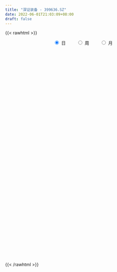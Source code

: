 ```yaml
---
title: "深证装备 - 399636.SZ"
date: 2022-06-01T21:03:09+08:00
draft: false
---
```

{{< rawhtml >}}
    <div style="text-align: center">
        <label style="padding: 1rem;"><input style="margin-right: .5rem" type="radio" name="period" value="D" checked onclick="period_change(this)">日</label>
        <label style="padding: 1rem;"><input style="margin-right: .5rem" type="radio" name="period" value="W" onclick="period_change(this)">周</label>
        <label style="padding: 1rem;"><input style="margin-right: .5rem" type="radio" name="period" value="M" onclick="period_change(this)">月</label>
    </div>
    <div id="chart" style="height: 700px;"></div> 
    <script type="text/javascript">
        const D_v = [17070715.0,16108814.0,19455525.0,17959673.0,20558711.0,19550373.0,19662503.0,19497918.0,17585895.0,18122200.0,18204742.0,18131775.0,18609080.0,17843291.0,22789435.0,26200194.0,20401238.0,17193966.0,17409032.0,21595031.0,23383827.0,23025497.0,25198369.0,31060015.0,27771194.0,23687708.0,22017639.0,21106422.0,23794852.0,22648965.0,20564882.0,21449123.0,23931310.0,26655311.0,23241364.0,27738125.0,30472860.0,28977499.0,25543262.0,32021295.0,30960503.0,26120136.0,31069211.0,35399112.0,35857595.0,36964972.0,41657970.0,32015693.0,30851363.0,33465187.0,39184807.0,37673043.0,33948931.0,33161434.0,30226319.0,32591049.0,38543753.0,43284370.0,40841323.0,35116755.0,34216960.0,42444833.0,30547653.0,41345996.0,37993431.0,39724342.0,47223469.0,41321295.0,43068018.0,43575532.0,41730912.0,47855088.0,50741718.0,38922501.0,48930968.0,43653740.0,37980213.0,40322511.0,39546497.0,37822725.0,34712099.0,37301182.0,32990263.0,36227481.0,33816828.0,27366532.0,33664597.0,28633665.0,30116980.0,22159314.0,29680720.0,27680715.0,24154515.0,22156348.0,23247379.0,18621022.0,22241862.0,25813379.0,23561546.0,26969581.0,27167810.0,24010948.0,24424852.0,25648654.0,29116161.0,30391835.0,30644299.0,30718389.0,35429510.0,35267110.0,26266601.0,28218938.0,33219598.0,25766953.0,25535013.0,24427262.0,24140125.0,30383026.0,34361323.0,33203978.0,34806472.0,35302886.0,30835462.0,32459508.0,35004023.0,31433499.0,22557576.0,23333601.0,23227724.0,27208626.0,27961719.0,32149772.0,29031532.0,30349924.0,30754959.0,25233810.0,26138234.0,24720782.0,28852805.0,22651610.0,24250032.0,25332811.0,27274524.0,25278109.0,19417802.0,19078166.0,20900808.0,23427324.0,21396723.0,23122077.0,23056955.0,23027333.0,19703478.0,21880644.0,25874767.0,19339636.0,23152860.0,19569835.0,18608154.0,19194756.0,17837780.0,16869470.0,17833513.0,19581065.0,18551412.0,18596406.0,18368591.0,17035447.0,17620612.0,16095698.0,18028918.0,16305402.0,16156590.0,18359828.0,19073575.0,17837251.0,18786990.0,15265245.0,15019962.0,14030523.0,18675309.0,13532854.0,16301722.0,18824399.0,20276997.0,28723184.0,19978461.0,18581927.0,21118121.0,21428805.0,21382990.0,18661783.0,19200510.0,22165881.0,25004859.0,24345698.0,20328404.0,16725279.0,21874634.0,24649577.0,23224418.0,15601903.0,17236600.0,16443479.0,19826342.0,18231674.0,16208069.0,14460537.0,15451754.0,15419265.0,15450600.0,13720549.0,15059002.0,14830874.0,17220130.0,18190177.0,14368579.0,13222342.0,12406885.0,13316467.0,12733832.0,11866371.0,12705257.0,15898937.0,13971838.0,19653969.0,19573598.0,22509063.0,18857653.0,20354675.0,18724476.0,13059900.0,10717328.0,17688017.0,22304635.0,13892964.0,13217715.0,12947221.0,14951022.0,15051846.0,19714543.0,22439282.0,20284872.0,23719217.0,16788756.0,22493131.0,16463587.0,15607882.0,20898720.0,18092582.0]
const D_histogram = [0.0,2.2884950427,10.1470228051,13.4809398245,19.0789238854,22.9522890952,30.3240149365,32.4304039444,27.5058473562,19.520492854,14.2196621908,10.1076568239,5.760502108,2.6908201793,5.203788235,3.7604200906,1.5887296492,-9.6442596667,-10.7288404961,-3.2911244973,5.8011995568,10.7053448358,17.4282209424,18.0711968921,20.851352131,24.5169496078,23.5996076518,26.551612051,18.7250093492,6.1008387841,1.3146322575,-3.1879954011,3.9706569866,12.5200748463,16.6213710402,25.2270422961,27.6169808132,21.4666953533,19.5029030594,12.420355074,7.3732542303,5.1847253049,10.9731370461,17.965997964,19.0420764875,13.8985970829,-1.4424294465,-16.4040732287,-7.1260667872,4.7873077002,20.6152843341,17.0345144001,27.7218777719,30.8932676366,31.4229126603,25.5481347109,20.0602126943,14.6615191112,2.5302959611,-9.428810481,-23.7603751492,-42.5085999875,-54.3000881318,-55.5311347803,-55.602742525,-41.7000637302,-31.4006267592,-23.9971577087,-23.9596460567,-19.2670720834,-11.3487923344,-10.2708119669,-19.3767255398,-23.0673531775,-30.1455076048,-27.7142193147,-20.1514882076,-18.2954377902,-16.3817064872,-12.8237018395,-18.8553186965,-20.9241353425,-19.5730122136,-28.6102318349,-33.8646365803,-35.8759606725,-28.999645803,-23.8587558491,-24.5193336215,-23.8063761285,-29.6099958395,-26.209004911,-23.8459322971,-22.0047666334,-25.9896733455,-20.1628845035,-10.6906788672,1.2316253848,13.8372483746,23.5397011666,30.358032432,30.4184253013,27.4912395488,33.5424239658,37.2523911314,38.0456093967,30.7108322727,27.2785342585,26.2615417152,26.6628472716,21.0365569359,23.0126407323,19.5905467926,22.8042215968,27.4468369422,27.5541553281,28.5283775496,33.0495797509,25.6787511012,11.133507463,6.9656317435,2.7659759385,2.4683558807,10.7356013178,13.2649462757,8.9510016334,3.1064693788,-1.4237148894,-2.9888893585,-1.4184686209,-4.4028488556,-6.7924582026,-7.0765581086,-12.6806061577,-21.3155009944,-19.521276707,-18.8144537252,-16.7053201653,-13.8697686972,-13.0805109961,-13.5524106787,-8.2668990271,-14.3463955852,-30.0237415822,-36.0817615306,-36.5209176984,-32.0542171158,-37.0003896727,-36.8074400755,-30.1791952265,-25.4681165132,-19.1239788397,-12.4565207642,-16.1862171147,-29.9389211779,-36.6516717514,-41.8804042176,-43.6249004889,-47.68889518,-39.489766207,-38.1572747099,-32.3270595333,-20.2751643057,-9.5742680796,-9.0278422138,-10.8583455827,-14.260123747,-10.5063243552,-15.8702731883,-14.8227495781,-26.0119351909,-30.9755003638,-28.424378083,-30.3177503541,-23.5695943953,-21.9743832331,-24.8365507432,-24.6459454476,-12.4890218721,-2.1511740652,9.8186765638,16.4173935975,22.5582817442,24.5285650979,36.8162013852,40.7725160104,45.7839298733,50.8547020078,53.1166268798,50.6253722734,41.057423256,28.9271057852,10.2458004428,-7.9073194687,-22.3115899878,-20.6752346498,-19.0730528216,-25.5461814079,-38.8167021883,-30.7004947025,-20.052954121,-10.9003876203,-1.8273865079,1.8884533034,10.1145414868,11.4930839894,5.7944822785,-0.7191040517,-5.899015124,1.3131304776,-0.2935248188,-0.4234130504,-3.5702699766,-10.5692067018,-12.9948246652,-27.6764848001,-29.6348020956,-33.4386237086,-31.9477927097,-30.4087261596,-20.9178679924,-13.8710631018,-15.0531979273,-23.9188575917,-29.4885225,-48.7393658168,-61.1964954018,-47.9306963212,-32.6436698889,-8.8477650894,12.2643067887,22.2386172688,30.5876610986,41.9490773547,53.6298900005,60.0361996863,63.927523534,63.6712337578,68.3003495303,71.2006368438,74.1359649066,76.5898317629,74.489825568,59.4031108325,50.1148044832,46.0008483282,40.7762187752,38.447237032,40.4952838717,42.2199595413]
const D_fast = [0.0,2.8606188034,13.255902267,19.9600542426,30.3277692748,39.9392067585,54.8919363339,65.1059263279,67.0578315788,63.9526002901,62.2066851745,60.6215940136,57.7145648248,55.3175879409,59.1315030553,58.6282399335,56.8537319044,43.2096776718,39.4428867184,46.0578215929,56.6004455362,64.1809270242,75.2608583663,80.4216335391,88.4146268107,98.2094616895,103.1920216465,112.7819290584,109.6365786939,98.5376178249,94.0800693625,88.7804428537,96.9317594881,108.6111960593,116.8678350133,131.7802668432,141.0744505636,140.2908389421,143.202772413,139.2253131961,136.02152591,135.1291783108,143.6608743135,155.1452347224,160.9818323678,159.313002234,143.611368343,124.5487062535,132.0451959982,145.1553974107,166.1371951281,166.8150537941,184.4328866089,195.3275933827,203.7129665715,204.2252222998,203.7523534568,202.0190396515,190.5203904917,176.2040814294,155.9324229739,126.5570481387,101.1905379614,86.0767076178,72.1044142418,75.5820771041,78.0313573853,79.4355370086,73.4831371464,73.3589430989,78.4400247642,76.9503021401,63.0002071822,53.5427412502,38.9282099217,34.4309433831,36.9558024383,34.2379934082,32.0562980893,32.4083772772,21.6629307461,14.3630802644,10.8209503399,-5.3688272401,-19.0893911306,-30.0697053909,-30.4433019721,-31.2671009805,-38.0575121583,-43.2961486975,-56.5022673683,-59.6535276675,-63.251938128,-66.9119641226,-77.3942891711,-76.608221455,-69.8086855355,-57.5784749372,-41.5135398538,-25.9261617702,-11.5183223967,-3.8533232022,0.0923009326,14.529091341,27.5521562895,37.856776904,38.1997078481,41.5870433986,47.1354362841,54.2024536583,53.8353025566,61.564546536,63.0400892945,71.9548194979,83.4591440789,90.4550012968,98.5613179057,111.3449150448,110.3937741703,98.6319073978,96.2054396143,92.6972777939,93.0167467063,103.9678924728,109.8134739997,107.7372797657,102.6693648557,97.7832518652,95.4708550565,96.6866586388,92.6015661903,88.5138422926,86.4606028594,77.686403271,63.7226331857,60.6365382963,56.6397478468,54.5725513653,53.9406606592,51.4597906112,47.599788259,50.8185751538,41.1524796993,17.9691983068,2.8907379758,-6.6786476166,-10.225501313,-24.4217712881,-33.4306817097,-34.3472356673,-36.0031860823,-34.4400431188,-30.8867152343,-38.6629658635,-59.9004002212,-75.7760687326,-91.4749022531,-104.1256236466,-120.1118421327,-121.7851547115,-129.9919818919,-132.2435315986,-125.2604274474,-116.9530982413,-118.6636329289,-123.2087226935,-130.1755317946,-129.0483134915,-138.3798306217,-141.0379944061,-158.7301638165,-171.4376040804,-175.9925763204,-185.46538618,-184.6096288201,-188.508013466,-197.579318662,-203.5501997282,-194.5155316208,-184.7154773301,-170.2909575602,-159.5878921272,-147.8074335444,-139.7050089163,-118.2133222827,-104.0638786548,-87.6064823236,-69.8220346871,-54.2809530952,-44.1158646332,-43.4194578367,-48.3179988612,-64.4378540928,-84.5678038715,-104.5499718876,-108.0824252121,-111.2485065892,-124.1081805275,-147.082876855,-146.6417930448,-141.0074909936,-134.580021398,-125.9638669125,-121.7759137754,-111.0211902203,-106.7693767203,-111.0193578616,-117.7127202047,-124.367385058,-116.826956837,-118.5069933381,-118.7427348323,-122.7821592527,-132.4233976533,-138.097721783,-159.6985031179,-169.0655209374,-181.2289984776,-187.725115656,-193.7882306459,-189.5268394768,-185.9478003616,-190.893234669,-205.7386087312,-218.6804042646,-250.1160890355,-277.872342471,-276.5892174707,-269.4631085107,-247.8791449835,-223.7009964082,-208.167031611,-192.1710725064,-170.3223869117,-145.2341017658,-123.8187421584,-103.9455374272,-88.2840187639,-66.5798156088,-45.8793690844,-24.410049795,-2.808724998,13.7137251991,13.4777881718,16.7181829433,24.1044388703,29.0738640112,36.356691526,48.5285593336,60.8082248884]
const D_slow = [0.0,0.5721237607,3.108879462,6.4791144181,11.2488453894,16.9869176632,24.5679213974,32.6755223835,39.5519842225,44.432107436,47.9870229837,50.5139371897,51.9540627167,52.6267677616,53.9277148203,54.867819843,55.2650022552,52.8539373386,50.1717272145,49.3489460902,50.7992459794,53.4755821884,57.832637424,62.350436647,67.5632746797,73.6925120817,79.5924139946,86.2303170074,90.9115693447,92.4367790407,92.7654371051,91.9684382548,92.9611025015,96.091121213,100.2464639731,106.5532245471,113.4574697504,118.8241435887,123.6998693536,126.8049581221,128.6482716797,129.9444530059,132.6877372674,137.1792367584,141.9397558803,145.414405151,145.0537977894,140.9527794822,139.1712627854,140.3680897105,145.521910794,149.780539394,156.711008837,164.4343257461,172.2900539112,178.6770875889,183.6921407625,187.3575205403,187.9900945306,185.6328919103,179.6927981231,169.0656481262,155.4906260932,141.6078423981,127.7071567669,117.2821408343,109.4319841445,103.4326947173,97.4427832031,92.6260151823,89.7888170987,87.221114107,82.376932722,76.6100944276,69.0737175264,62.1451626978,57.1072906459,52.5334311983,48.4380045765,45.2320791167,40.5182494425,35.2872156069,30.3939625535,23.2414045948,14.7752454497,5.8062552816,-1.4436561692,-7.4083451314,-13.5381785368,-19.4897725689,-26.8922715288,-33.4445227566,-39.4060058308,-44.9071974892,-51.4046158256,-56.4453369515,-59.1180066683,-58.8101003221,-55.3507882284,-49.4658629368,-41.8763548287,-34.2717485034,-27.3989386162,-19.0133326248,-9.7002348419,-0.1888324927,7.4888755754,14.3085091401,20.8738945689,27.5396063868,32.7987456207,38.5519058038,43.4495425019,49.1505979011,56.0123071367,62.9008459687,70.0329403561,78.2953352938,84.7150230691,87.4983999349,89.2398078707,89.9313018554,90.5483908256,93.232291155,96.5485277239,98.7862781323,99.562895477,99.2069667546,98.459744415,98.1051272598,97.0044150459,95.3063004952,93.5371609681,90.3670094287,85.0381341801,80.1578150033,75.454201572,71.2778715307,67.8104293564,64.5403016073,61.1521989377,59.0854741809,55.4988752846,47.992939889,38.9724995064,29.8422700818,21.8287158028,12.5786183847,3.3767583658,-4.1680404408,-10.5350695691,-15.3160642791,-18.4301944701,-22.4767487488,-29.9614790433,-39.1243969811,-49.5944980355,-60.5007231577,-72.4229469527,-82.2953885045,-91.834707182,-99.9164720653,-104.9852631417,-107.3788301617,-109.6357907151,-112.3503771108,-115.9154080475,-118.5419891363,-122.5095574334,-126.2152448279,-132.7182286257,-140.4621037166,-147.5681982374,-155.1476358259,-161.0400344247,-166.533630233,-172.7427679188,-178.9042542807,-182.0265097487,-182.564303265,-180.109634124,-176.0052857247,-170.3657152886,-164.2335740141,-155.0295236678,-144.8363946652,-133.3904121969,-120.676736695,-107.397579975,-94.7412369066,-84.4768810926,-77.2451046464,-74.6836545356,-76.6604844028,-82.2383818998,-87.4071905622,-92.1754537676,-98.5619991196,-108.2661746667,-115.9412983423,-120.9545368726,-123.6796337776,-124.1364804046,-123.6643670788,-121.1357317071,-118.2624607097,-116.8138401401,-116.993616153,-118.468369934,-118.1400873146,-118.2134685193,-118.3193217819,-119.2118892761,-121.8541909515,-125.1028971178,-132.0220183178,-139.4307188418,-147.7903747689,-155.7773229463,-163.3795044862,-168.6089714844,-172.0767372598,-175.8400367416,-181.8197511396,-189.1918817646,-201.3767232187,-216.6758470692,-228.6585211495,-236.8194386217,-239.0313798941,-235.9653031969,-230.4056488797,-222.7587336051,-212.2714642664,-198.8639917663,-183.8549418447,-167.8730609612,-151.9552525217,-134.8801651392,-117.0800059282,-98.5460147016,-79.3985567608,-60.7761003688,-45.9253226607,-33.3966215399,-21.8964094579,-11.7023547641,-2.0905455061,8.0332754619,18.5882653472]
const D_data = [['2021-05-21', 4683.4077, 4613.2432, 4607.2697, 4698.5134],['2021-05-24', 4625.1646, 4649.1031, 4582.662, 4649.1031],['2021-05-25', 4645.9172, 4751.7287, 4634.4346, 4753.3933],['2021-05-26', 4754.1215, 4735.5672, 4733.5745, 4775.4255],['2021-05-27', 4723.1229, 4802.541, 4715.0721, 4803.4602],['2021-05-28', 4798.9773, 4825.534, 4798.9102, 4884.1174],['2021-05-31', 4848.6822, 4924.2847, 4835.2735, 4924.2847],['2021-06-01', 4915.123, 4913.3089, 4860.3416, 4933.0922],['2021-06-02', 4929.3493, 4846.7623, 4821.8257, 4938.4442],['2021-06-03', 4850.1901, 4798.2452, 4798.13, 4871.8456],['2021-06-04', 4779.6197, 4815.9928, 4766.9142, 4871.0217],['2021-06-07', 4842.3606, 4822.1566, 4782.8493, 4849.4598],['2021-06-08', 4829.843, 4809.943, 4778.2477, 4861.1628],['2021-06-09', 4812.3817, 4816.6913, 4785.1917, 4831.0805],['2021-06-10', 4824.9525, 4895.9457, 4817.1446, 4917.9977],['2021-06-11', 4915.6381, 4860.6262, 4840.2109, 4916.1838],['2021-06-15', 4866.0468, 4851.6997, 4821.9662, 4891.2492],['2021-06-16', 4846.8648, 4706.2119, 4697.7517, 4847.5498],['2021-06-17', 4716.6539, 4799.1694, 4716.6539, 4799.9682],['2021-06-18', 4815.6225, 4924.7223, 4815.5377, 4937.199],['2021-06-21', 4919.0023, 4998.4932, 4887.4254, 5004.5282],['2021-06-22', 5009.881, 4998.0621, 4961.3498, 5013.7106],['2021-06-23', 5000.3567, 5071.6745, 4982.5787, 5106.2946],['2021-06-24', 5090.0117, 5038.2993, 5022.9011, 5090.8882],['2021-06-25', 5037.7314, 5099.2998, 5034.4248, 5110.0404],['2021-06-28', 5117.6655, 5156.2131, 5117.6655, 5177.0358],['2021-06-29', 5178.5062, 5136.5037, 5119.001, 5197.4374],['2021-06-30', 5159.7558, 5222.5259, 5130.8213, 5230.9498],['2021-07-01', 5233.5193, 5105.0218, 5092.825, 5233.5193],['2021-07-02', 5078.6555, 5012.4426, 4997.7218, 5079.8366],['2021-07-05', 5014.7568, 5079.6485, 5014.7568, 5083.9537],['2021-07-06', 5080.547, 5070.4334, 4992.1432, 5139.6329],['2021-07-07', 5026.3657, 5237.3488, 4992.6495, 5249.5926],['2021-07-08', 5257.5997, 5317.5487, 5250.4798, 5343.7023],['2021-07-09', 5288.5349, 5321.8587, 5199.837, 5345.9105],['2021-07-12', 5380.0892, 5444.4001, 5338.0468, 5498.2208],['2021-07-13', 5436.5981, 5433.2737, 5386.0057, 5461.0094],['2021-07-14', 5398.9404, 5352.3219, 5339.2009, 5447.897],['2021-07-15', 5332.8701, 5416.5628, 5276.3702, 5417.7202],['2021-07-16', 5406.4067, 5358.5607, 5356.4677, 5451.7408],['2021-07-19', 5362.2419, 5377.3526, 5329.1321, 5423.328],['2021-07-20', 5326.0075, 5417.0638, 5317.9611, 5418.9012],['2021-07-21', 5452.2598, 5552.083, 5442.9476, 5568.8124],['2021-07-22', 5565.7682, 5632.7772, 5517.9244, 5637.2069],['2021-07-23', 5644.6656, 5615.3139, 5564.1483, 5687.3847],['2021-07-26', 5609.0749, 5560.0676, 5435.8839, 5673.9168],['2021-07-27', 5567.734, 5402.3857, 5402.3857, 5660.4435],['2021-07-28', 5307.194, 5338.15, 5156.0247, 5417.714],['2021-07-29', 5460.8213, 5637.1391, 5416.138, 5661.2371],['2021-07-30', 5638.8506, 5746.7222, 5623.5803, 5820.4221],['2021-08-02', 5778.2701, 5901.7196, 5745.4723, 5901.7196],['2021-08-03', 5888.3874, 5727.8797, 5699.0133, 5920.4399],['2021-08-04', 5708.2125, 5965.905, 5708.2125, 5969.134],['2021-08-05', 5935.508, 5955.7932, 5864.6482, 5984.2779],['2021-08-06', 5984.0301, 5981.8122, 5910.339, 6043.1854],['2021-08-09', 5938.2899, 5934.9792, 5833.9739, 5974.6872],['2021-08-10', 5914.8614, 5953.1954, 5856.7511, 6017.4915],['2021-08-11', 5942.5695, 5965.2188, 5906.5622, 6001.9336],['2021-08-12', 5942.9249, 5866.9585, 5835.058, 5964.474],['2021-08-13', 5849.3058, 5827.6437, 5806.7039, 5930.8079],['2021-08-16', 5802.0335, 5739.3026, 5719.8233, 5825.4141],['2021-08-17', 5757.7878, 5592.434, 5562.1637, 5778.3817],['2021-08-18', 5594.4628, 5581.0344, 5537.3903, 5662.7503],['2021-08-19', 5579.8039, 5655.1629, 5531.0354, 5697.0979],['2021-08-20', 5629.0146, 5640.7463, 5573.4831, 5711.0346],['2021-08-23', 5682.3608, 5831.8698, 5652.0673, 5833.9916],['2021-08-24', 5822.5141, 5839.2151, 5754.5805, 5885.454],['2021-08-25', 5855.25, 5843.9094, 5771.9341, 5863.4046],['2021-08-26', 5831.7469, 5766.8487, 5765.8878, 5880.8707],['2021-08-27', 5759.5053, 5834.2505, 5747.6876, 5841.7317],['2021-08-30', 5828.051, 5909.6451, 5814.9866, 5988.8109],['2021-08-31', 5899.8825, 5852.2726, 5786.4212, 5900.4701],['2021-09-01', 5861.5597, 5703.0223, 5591.4486, 5861.5597],['2021-09-02', 5693.4961, 5730.4761, 5685.8647, 5756.2419],['2021-09-03', 5729.9181, 5647.8073, 5599.9651, 5787.3855],['2021-09-06', 5642.6155, 5740.5276, 5577.7144, 5743.831],['2021-09-07', 5742.4962, 5821.2668, 5708.2138, 5824.924],['2021-09-08', 5825.7269, 5767.6788, 5751.6356, 5847.6745],['2021-09-09', 5760.5763, 5771.9136, 5676.84, 5781.252],['2021-09-10', 5773.8213, 5802.334, 5718.6041, 5829.3198],['2021-09-13', 5797.6687, 5668.804, 5644.9594, 5797.6687],['2021-09-14', 5670.8245, 5685.9255, 5656.752, 5783.1965],['2021-09-15', 5672.42, 5715.2692, 5614.2513, 5727.1373],['2021-09-16', 5708.6553, 5548.6534, 5547.3624, 5708.6553],['2021-09-17', 5541.4853, 5534.8961, 5432.8379, 5591.4779],['2021-09-22', 5447.7401, 5529.2785, 5441.5416, 5563.2335],['2021-09-23', 5590.2174, 5628.1419, 5565.6453, 5637.407],['2021-09-24', 5624.0445, 5617.1352, 5563.4862, 5700.9804],['2021-09-27', 5665.4815, 5535.6367, 5453.1682, 5699.7114],['2021-09-28', 5516.2876, 5531.2214, 5504.2317, 5592.9147],['2021-09-29', 5473.2735, 5410.939, 5402.4847, 5516.7534],['2021-09-30', 5435.4716, 5493.0669, 5430.1717, 5512.1547],['2021-10-08', 5570.2786, 5470.3862, 5438.8008, 5573.4042],['2021-10-11', 5485.6153, 5450.8107, 5440.0932, 5535.3606],['2021-10-12', 5439.412, 5345.7951, 5284.6048, 5452.3494],['2021-10-13', 5356.8239, 5447.5441, 5329.2328, 5452.5666],['2021-10-14', 5454.2609, 5514.1168, 5438.1458, 5556.8091],['2021-10-15', 5518.8924, 5590.6774, 5470.1053, 5605.3988],['2021-10-18', 5602.2032, 5663.7192, 5581.6155, 5665.4959],['2021-10-19', 5677.0376, 5695.407, 5656.019, 5709.5716],['2021-10-20', 5695.0873, 5719.2255, 5683.8364, 5772.2367],['2021-10-21', 5716.6318, 5672.1607, 5634.8145, 5719.3581],['2021-10-22', 5676.89, 5645.7902, 5616.8726, 5686.0836],['2021-10-25', 5652.4318, 5788.0272, 5652.4318, 5790.9344],['2021-10-26', 5829.754, 5811.5663, 5792.498, 5852.7127],['2021-10-27', 5821.0611, 5816.773, 5803.139, 5861.2827],['2021-10-28', 5806.0907, 5725.2739, 5702.2013, 5836.3516],['2021-10-29', 5706.8827, 5769.8256, 5616.4937, 5779.6383],['2021-11-01', 5747.9858, 5812.0512, 5719.9134, 5861.215],['2021-11-02', 5811.3576, 5852.8818, 5789.9743, 5912.8408],['2021-11-03', 5841.6386, 5786.6143, 5715.6683, 5853.7667],['2021-11-04', 5823.0861, 5894.8026, 5811.3531, 5896.3768],['2021-11-05', 5903.2571, 5846.1823, 5844.9376, 5940.635],['2021-11-08', 5858.0666, 5952.4486, 5855.6308, 5959.704],['2021-11-09', 5983.6655, 6019.3874, 5943.9598, 6024.9995],['2021-11-10', 5985.2152, 6006.0193, 5920.9705, 6021.3887],['2021-11-11', 5982.7411, 6051.8506, 5980.1534, 6051.8506],['2021-11-12', 6051.8161, 6146.5667, 6051.8161, 6153.29],['2021-11-15', 6166.2624, 6024.9967, 6004.3641, 6166.2624],['2021-11-16', 6007.8123, 5902.6654, 5896.9515, 6023.8754],['2021-11-17', 5930.5242, 6001.8565, 5889.9395, 6001.8565],['2021-11-18', 5988.6133, 5995.4542, 5928.3059, 6018.8177],['2021-11-19', 5984.3495, 6047.1566, 5971.0522, 6057.0231],['2021-11-22', 6074.3273, 6194.5875, 6074.3273, 6194.5875],['2021-11-23', 6184.9463, 6175.1627, 6165.9353, 6217.8535],['2021-11-24', 6176.0141, 6107.4118, 6101.2111, 6204.5769],['2021-11-25', 6102.8205, 6079.6641, 6067.6469, 6115.0427],['2021-11-26', 6072.0663, 6082.8544, 6046.4913, 6125.7283],['2021-11-29', 5985.9698, 6115.8245, 5980.6959, 6137.6964],['2021-11-30', 6160.6719, 6167.4152, 6109.7973, 6193.2067],['2021-12-01', 6154.1366, 6118.0771, 6079.8209, 6167.9447],['2021-12-02', 6112.772, 6120.1848, 6083.949, 6142.5894],['2021-12-03', 6115.4471, 6147.2381, 6101.8838, 6147.2381],['2021-12-06', 6141.4365, 6069.7645, 6063.1182, 6183.7948],['2021-12-07', 6109.6142, 5991.9919, 5946.4878, 6112.2182],['2021-12-08', 6015.8967, 6099.5529, 6015.8967, 6100.7895],['2021-12-09', 6087.2474, 6088.4225, 6065.0015, 6110.7945],['2021-12-10', 6056.2297, 6109.8543, 6042.7673, 6127.7177],['2021-12-13', 6102.0427, 6130.032, 6077.1154, 6156.2912],['2021-12-14', 6104.9789, 6112.8444, 6093.5061, 6133.2365],['2021-12-15', 6103.0659, 6096.1736, 6087.6695, 6150.77],['2021-12-16', 6112.5886, 6181.2341, 6099.626, 6181.2341],['2021-12-17', 6169.5514, 6035.7094, 6035.7094, 6172.0535],['2021-12-20', 6012.2834, 5845.9042, 5834.647, 6027.083],['2021-12-21', 5850.6988, 5887.1449, 5808.2857, 5892.5757],['2021-12-22', 5896.1434, 5915.6908, 5859.8974, 5932.5153],['2021-12-23', 5913.7037, 5964.2594, 5896.0164, 5981.6635],['2021-12-24', 5966.8893, 5819.6734, 5809.6526, 5971.793],['2021-12-27', 5812.5859, 5842.6791, 5810.8286, 5898.3461],['2021-12-28', 5854.4199, 5914.894, 5815.7724, 5918.5043],['2021-12-29', 5909.5954, 5898.2306, 5869.4527, 5934.9584],['2021-12-30', 5900.1823, 5928.9462, 5891.2987, 5974.9238],['2021-12-31', 5958.6965, 5953.2174, 5945.4884, 5994.5412],['2022-01-04', 5995.9136, 5816.4254, 5806.2776, 6001.6962],['2022-01-05', 5816.6471, 5621.0496, 5595.8526, 5816.6471],['2022-01-06', 5582.6189, 5622.0615, 5547.7901, 5645.9203],['2022-01-07', 5627.1828, 5570.362, 5562.211, 5654.8724],['2022-01-10', 5559.171, 5552.8933, 5490.9261, 5584.038],['2022-01-11', 5552.4937, 5461.8677, 5444.0221, 5563.1326],['2022-01-12', 5531.2222, 5580.7402, 5500.177, 5580.7402],['2022-01-13', 5581.7946, 5476.8982, 5474.8691, 5582.3405],['2022-01-14', 5456.3819, 5510.7059, 5446.3662, 5548.7804],['2022-01-17', 5500.2317, 5601.4656, 5499.4051, 5623.9247],['2022-01-18', 5601.6987, 5619.1255, 5567.3235, 5654.6091],['2022-01-19', 5600.4517, 5499.3853, 5460.6729, 5601.7709],['2022-01-20', 5484.2402, 5442.2573, 5424.5165, 5506.572],['2022-01-21', 5427.1138, 5381.9614, 5368.4752, 5436.724],['2022-01-24', 5358.5578, 5445.9194, 5347.9601, 5472.7287],['2022-01-25', 5425.5748, 5299.4358, 5298.4892, 5476.9214],['2022-01-26', 5316.8787, 5337.9941, 5265.3494, 5369.6562],['2022-01-27', 5326.1125, 5122.1688, 5117.4805, 5332.59],['2022-01-28', 5166.115, 5113.9586, 5049.3439, 5194.196],['2022-02-07', 5227.1838, 5157.1729, 5137.8709, 5262.0748],['2022-02-08', 5160.5846, 5058.019, 4952.2247, 5160.5846],['2022-02-09', 5062.0315, 5135.288, 4994.815, 5144.5859],['2022-02-10', 5143.6659, 5051.6414, 5013.8985, 5146.6823],['2022-02-11', 5009.6677, 4949.2841, 4940.5454, 5044.1786],['2022-02-14', 4908.8463, 4935.3024, 4880.8979, 4988.3065],['2022-02-15', 4949.0472, 5078.1224, 4939.5583, 5078.4188],['2022-02-16', 5098.851, 5084.4518, 5061.3044, 5117.002],['2022-02-17', 5080.4905, 5142.635, 5062.1541, 5178.8547],['2022-02-18', 5104.1151, 5110.8089, 5084.4812, 5129.6589],['2022-02-21', 5112.941, 5130.5677, 5098.3782, 5146.506],['2022-02-22', 5102.7306, 5095.3211, 5044.8521, 5108.7947],['2022-02-23', 5101.2165, 5265.1995, 5101.2165, 5267.666],['2022-02-24', 5234.4622, 5214.6062, 5140.0734, 5312.577],['2022-02-25', 5269.7495, 5267.0774, 5239.1594, 5318.0219],['2022-02-28', 5273.0508, 5315.8678, 5234.578, 5315.8678],['2022-03-01', 5349.5941, 5326.0431, 5297.934, 5372.5803],['2022-03-02', 5311.9207, 5293.0797, 5227.1168, 5311.9207],['2022-03-03', 5313.5602, 5195.6717, 5186.6734, 5313.6213],['2022-03-04', 5149.7221, 5121.2225, 5099.0965, 5211.2223],['2022-03-07', 5095.4244, 4960.3567, 4937.0954, 5095.4244],['2022-03-08', 4963.9394, 4857.128, 4821.4076, 4996.519],['2022-03-09', 4895.2812, 4792.261, 4589.804, 4912.9106],['2022-03-10', 4915.5811, 4929.2969, 4891.5481, 4982.0538],['2022-03-11', 4848.369, 4908.8612, 4753.2835, 4914.8761],['2022-03-14', 4848.036, 4762.8588, 4761.9912, 4884.5773],['2022-03-15', 4716.5143, 4583.4252, 4583.4252, 4813.1216],['2022-03-16', 4682.0576, 4793.587, 4507.847, 4801.1605],['2022-03-17', 4871.9694, 4838.9361, 4831.2668, 4945.5605],['2022-03-18', 4814.4472, 4844.0282, 4759.539, 4848.0504],['2022-03-21', 4857.8542, 4869.6852, 4828.9708, 4926.3427],['2022-03-22', 4863.2747, 4819.5664, 4795.3393, 4871.6758],['2022-03-23', 4857.2085, 4895.8563, 4816.5112, 4908.9067],['2022-03-24', 4887.2918, 4827.6689, 4792.6875, 4887.2918],['2022-03-25', 4823.701, 4717.3807, 4717.3807, 4835.6392],['2022-03-28', 4671.6935, 4659.3556, 4608.6567, 4698.1378],['2022-03-29', 4678.9916, 4624.8569, 4604.7193, 4714.7861],['2022-03-30', 4666.9541, 4766.9731, 4658.9912, 4766.9731],['2022-03-31', 4748.3409, 4655.1653, 4641.9908, 4748.3409],['2022-04-01', 4626.0748, 4651.7809, 4611.3741, 4700.9892],['2022-04-06', 4644.0139, 4586.4959, 4544.5383, 4644.0139],['2022-04-07', 4561.9965, 4487.7687, 4487.7687, 4595.8967],['2022-04-08', 4505.073, 4492.4101, 4428.9841, 4538.2984],['2022-04-11', 4461.5701, 4257.6306, 4242.7745, 4461.5701],['2022-04-12', 4258.802, 4329.5448, 4209.0569, 4329.5448],['2022-04-13', 4296.8323, 4244.9122, 4244.9122, 4319.2407],['2022-04-14', 4284.3958, 4257.0516, 4220.4624, 4294.07],['2022-04-15', 4225.025, 4218.0294, 4156.9927, 4252.2346],['2022-04-18', 4185.5516, 4303.3134, 4139.7013, 4303.3134],['2022-04-19', 4302.5726, 4279.251, 4262.5045, 4358.2094],['2022-04-20', 4240.535, 4155.5412, 4144.8323, 4244.6375],['2022-04-21', 4120.9012, 3990.7446, 3977.5961, 4155.2291],['2022-04-22', 3970.1075, 3944.9215, 3910.7337, 3988.1531],['2022-04-25', 3867.0886, 3646.7196, 3646.7196, 3867.0886],['2022-04-26', 3661.4429, 3571.7876, 3563.7297, 3706.7417],['2022-04-27', 3525.789, 3820.7825, 3525.27, 3824.6413],['2022-04-28', 3800.5289, 3857.9985, 3786.0167, 3911.3406],['2022-04-29', 3896.9713, 4020.0856, 3871.4708, 4032.6426],['2022-05-05', 4009.7167, 4075.7793, 4005.6319, 4130.5445],['2022-05-06', 3971.8375, 4001.0874, 3961.5605, 4046.8312],['2022-05-09', 3988.4224, 4019.3043, 3985.6077, 4046.5762],['2022-05-10', 3964.248, 4108.637, 3955.2358, 4128.8942],['2022-05-11', 4117.1262, 4184.2195, 4116.6033, 4288.8647],['2022-05-12', 4162.1805, 4185.5258, 4146.4056, 4212.1057],['2022-05-13', 4210.2293, 4206.6328, 4169.2996, 4223.4986],['2022-05-16', 4248.8974, 4192.9285, 4185.0979, 4297.5541],['2022-05-17', 4196.4231, 4298.5757, 4174.3646, 4302.8972],['2022-05-18', 4314.888, 4335.3929, 4293.0312, 4368.8842],['2022-05-19', 4269.5958, 4394.664, 4263.9433, 4394.664],['2022-05-20', 4415.2148, 4451.1055, 4368.7905, 4455.9681],['2022-05-23', 4446.6193, 4445.6691, 4386.7733, 4451.6237],['2022-05-24', 4439.5351, 4282.3965, 4278.5603, 4466.3481],['2022-05-25', 4280.3313, 4327.2598, 4252.2952, 4327.9339],['2022-05-26', 4332.3972, 4390.4148, 4270.2795, 4428.3829],['2022-05-27', 4417.9769, 4383.61, 4355.5552, 4469.7237],['2022-05-30', 4399.9554, 4430.252, 4356.3967, 4430.3544],['2022-05-31', 4440.5037, 4516.5011, 4398.5126, 4523.8646],['2022-06-01', 4499.2697, 4557.823, 4490.8803, 4577.2826]]
const W_v = [56486837.0,52582832.0,61308881.0,48465717.0,66350030.0,55510598.0,59851238.0,73831270.0,82924658.0,67191726.0,56661662.0,62378943.0,57897425.0,47154182.0,55485359.0,61278024.0,72581117.0,65074323.0,45836999.0,48320742.0,58447325.0,51689800.0,63414359.0,54341146.0,71138659.0,78621679.0,67106084.0,65947592.0,53553291.0,26292279.0,17352818.0,63465842.0,58461469.0,66555848.0,65622939.0,72889288.0,46035918.0,63206710.0,69547131.0,60083714.0,33757113.0,56635721.0,56314700.0,59134712.0,55065623.0,50447162.0,49304392.0,45582005.0,62439080.0,75860947.0,77335849.0,79167895.0,85924968.0,63151415.0,65749446.0,59695345.0,54575655.0,60924387.0,66428210.0,59779675.0,61900695.0,43185276.0,63768547.0,61101037.0,66641590.0,66550776.0,75832057.0,104607601.0,90163434.0,68405242.0,78311740.0,61980607.0,50990104.0,60174319.0,39262387.0,85418180.0,74584250.0,67153649.0,72761169.0,103570340.0,144363475.0,182290628.0,215236435.0,204433631.0,151164497.0,136435378.0,135877650.0,158346560.0,146522175.0,144963975.0,42048562.0,112544440.0,102976781.0,97356864.0,92477536.0,67778504.0,94305888.0,79775855.0,75041635.0,83814850.0,57480943.0,65030924.0,68047177.0,69121244.0,72694789.0,71450825.0,87493005.0,90363951.0,124128243.0,88031577.0,97571860.0,90818766.0,11470342.0,57083885.0,73328976.0,56852841.0,85506018.0,77106703.0,63019804.0,62245614.0,59500364.0,60710159.0,82215140.0,102041041.0,84232595.0,78132169.0,126449106.0,103903606.0,93587981.0,129959431.0,137621649.0,175468037.0,218882736.0,181184022.0,172341447.0,154849755.0,129923313.0,107710581.0,91667712.0,107919252.0,93533762.0,74233801.0,66282321.0,94985745.0,98235230.0,69856849.0,107872851.0,95907993.0,106027161.0,62949158.0,133382998.0,232525640.0,200315420.0,179717582.0,172753830.0,189351107.0,160371167.0,157895159.0,135398923.0,143842798.0,158395584.0,127746570.0,112869626.0,53848384.0,25634370.0,142410406.0,100012706.0,106553988.0,120726492.0,115648614.0,96395854.0,125352389.0,128322080.0,127297432.0,119112440.0,136818106.0,124974196.0,171555091.0,170342135.0,139531424.0,141817327.0,133348958.0,76227084.0,50641210.0,125542815.0,117179088.0,112908116.0,97758759.0,98324933.0,96451579.0,70272819.0,66407025.0,91420401.0,86349632.0,33881700.0,81318147.0,82388141.0,93633096.0,93073258.0,103573775.0,76599267.0,130438902.0,113255586.0,115841990.0,144753041.0,159406557.0,174955185.0,174194534.0,190377250.0,186548873.0,214912656.0,228181187.0,199325686.0,175047853.0,89664794.0,109637729.0,24154515.0,112079990.0,126134737.0,146519338.0,158401757.0,130252379.0,168510121.0,144788207.0,139579373.0,137197709.0,128361782.0,108102209.0,110306566.0,90247907.0,92079995.0,92930987.0,85086077.0,90214234.0,76523893.0,104104763.0,101173626.0,111045352.0,102075811.0,87946164.0,74502705.0,47110006.0,71504450.0,67176235.0,100948958.0,31784376.0,77820659.0,85103914.0,99749563.0,54599184.0]
const W_histogram = [0.0,1.6770899145,1.6786861961,-0.2956276072,6.2730903201,9.6734465908,15.6210040095,23.22606363,30.1654554912,34.1341312222,35.9431447109,39.675767609,35.379319039,32.1585507979,24.8167842871,30.3600231811,21.2149884992,10.7487293746,-2.155026938,-13.6215472496,-17.3011369294,-17.8707833083,-19.6226549686,-17.5256063991,-18.3423489352,-25.9857570593,-27.9277545687,-47.0947503314,-70.1889968448,-72.2464964401,-65.3326155464,-48.3105322836,-28.0393553027,-16.460851012,-19.9956005959,-7.6455510334,-3.485912009,-1.2364238302,-2.4427352797,-4.4117539636,-4.937383259,-0.4659396452,2.2792402342,0.124107625,-10.8597210344,-16.8420974627,-30.950593734,-50.8307407149,-59.1961166961,-69.0630325311,-64.1131054327,-55.0354514083,-44.0844628802,-47.7657599013,-41.3650533547,-40.5992181838,-34.4846263612,-27.053774496,-19.4569044126,-13.0717377991,-2.5915684473,5.1068478022,-9.4375068307,-20.1753983964,-21.7782275167,-11.3664071334,-3.0583552929,13.6686914505,14.9534535941,18.9805508991,24.7722065643,27.5111207187,24.282818778,21.25827319,20.4219461143,27.3334573692,31.7191633242,35.4882893185,39.0587698965,50.3139672548,69.5177394463,88.2533105649,103.5844173159,111.7106338703,115.9097420062,110.6147399558,111.2773028192,99.852210532,96.7148441608,71.8197469845,45.9563095613,18.363080647,-8.7734040523,-30.0751163043,-39.0278140353,-50.2642449739,-50.8112456574,-39.7492398871,-33.1279035598,-23.9567792639,-23.5494899267,-22.1352590021,-15.9790654921,-17.394719445,-27.4222008437,-26.840909763,-18.5871135044,-12.3562616938,7.5219969473,22.0869129848,28.3458597965,21.4764848451,12.6485463704,11.2759657753,4.6905496356,3.9076165655,4.860456232,5.6531384832,-0.8711427289,-3.9792574264,-5.5509844614,1.9188176511,10.3839197051,17.7423938775,22.1466089792,34.038407441,40.7442003232,45.7380229012,44.0682307193,35.8639458435,33.9825188946,52.4762847225,47.9316722368,51.6018763407,36.6264863508,3.9620559226,-25.4210586689,-45.6360680766,-54.0887458376,-52.0496265908,-53.695826863,-43.8672447638,-28.4531579157,-19.484486073,-24.1869319347,-27.4793688664,-16.9132506436,-8.817983705,5.1164306772,12.5811451975,27.7538751224,62.5835431052,65.4799499124,62.5659176774,70.0083920797,76.3995489251,72.5147233557,57.9273033718,47.9275453647,35.3937846964,6.9376700197,-0.8389351065,-17.819756804,-26.8408567949,-22.7384905159,-16.8120447149,-23.5262287489,-26.9230875251,-10.6896719189,0.2010386575,6.9352271481,8.4063584626,12.633596211,3.7372629164,4.4326487467,14.9591498739,26.463954889,49.5691088476,53.1865525146,67.6051200858,50.6593911314,31.816333927,39.1044564674,34.1052061415,-0.6436993112,-28.6458383483,-63.469689521,-91.0791884903,-104.3674163015,-102.1174482733,-104.7222849416,-104.6620480217,-90.0238796248,-79.032696612,-77.1112150084,-70.0209629192,-56.5383428564,-31.911001485,-15.6734390086,-2.0526079147,10.460822524,28.6510034977,32.696249158,52.8783798086,64.5923194335,84.2804314509,99.7432060325,118.1364257053,112.2913637186,89.2160074996,80.6236850623,57.1283582283,47.1534761802,19.139579493,3.5596589164,-16.5843306179,-32.0248901203,-34.5108873037,-32.8277716433,-24.1464680773,-14.5216327506,9.5200624154,15.8020114949,19.2094402003,22.4234371034,18.8020400201,8.6973288551,-14.0162738074,-21.1008759612,-50.9254469687,-72.697642944,-92.5247994112,-118.769727131,-140.7965161152,-137.8865957775,-119.5205453166,-111.4380687164,-114.2151269419,-113.9779224004,-115.548949246,-114.0117036467,-116.3312284696,-128.021029684,-144.5981269667,-140.8140141169,-130.1545330506,-101.11799551,-59.370500562,-31.618260762,1.4045421825]
const W_fast = [0.0,2.0963623932,2.5176302238,0.4694095187,8.6064000259,14.4251179444,24.2779263655,37.6895018935,52.1702576275,64.6724661641,75.4672658305,89.1188306309,93.6672118206,98.4860812789,97.34851084,110.4817555292,106.6404679721,98.8613911911,85.418878144,70.54697102,62.5420971079,57.5047549019,50.8472194995,48.5628664692,43.1605366993,29.0206893104,20.0967531588,-10.8439301868,-51.4854259113,-71.6045496167,-81.0238226096,-76.0793724176,-62.8180342625,-55.3547427248,-63.8883924577,-53.4497306534,-50.1615696313,-48.2211874101,-50.0381826795,-53.1101398543,-54.8701149644,-50.5151562619,-47.200166324,-49.324272027,-63.023030945,-73.2159317389,-95.0620764437,-127.6499086034,-150.8143137586,-177.9469877263,-189.0253369862,-193.7065458138,-193.7766730057,-209.3994100022,-213.3399667942,-222.7239361693,-225.230500937,-224.5630926958,-221.8304487155,-218.7132165518,-208.8809393119,-199.9058111118,-216.8095424524,-232.5912836171,-239.6386696167,-232.0684510167,-224.5249879995,-204.3807683934,-199.3576428513,-190.5854078215,-178.6007005153,-168.9840061812,-166.1416034273,-163.8515807179,-159.582421265,-145.8375456678,-133.5220488817,-120.8808505579,-107.5456775057,-83.7119883337,-47.1287812807,-6.3298825208,34.8973285591,70.9512035812,104.1277472186,126.4864301571,154.9683187254,168.5062790712,189.5476237401,182.60746331,168.2331032771,145.2306445245,115.9008088121,87.080317484,68.3706662443,44.5681740622,31.3183619644,32.4430577628,30.7824182002,33.9643476802,28.4842645357,24.3646807098,26.5261078467,20.7617740326,3.8787424229,-2.2501939371,1.3568239454,4.4986103325,26.2573682104,46.3440124941,59.689424255,58.1891705148,52.5233686327,53.9697794814,48.5570007506,48.7509718219,50.9189255464,53.1248924184,46.3828255241,42.2798964699,39.3204233196,47.2699298449,58.3310118251,70.1250844669,80.0659518134,100.4673521355,117.3591950985,133.7875234017,143.1347888997,143.8964904847,150.5106932595,182.1235302681,189.5618358416,206.1325090306,200.3137406284,168.6398241809,132.9014449222,101.2774184953,79.3025542749,68.329266874,53.2591098861,52.1208807943,60.4216781635,64.5192284879,53.7700496425,43.6077704942,49.9455760562,55.8363470684,71.04986912,81.6598699397,103.7710686452,154.2466224043,173.5130166896,186.2404638739,211.1850362961,236.6760803728,250.9199356424,250.8143415015,252.7964698355,249.1111553413,222.3894581695,214.4031192666,192.9673583682,177.2360441786,175.6537878286,177.3772224509,164.7814812296,154.6538505722,168.2148481987,179.1558184395,187.6238137171,191.1965346472,198.5821714483,190.6201538829,192.4237018999,206.6899904955,224.8107842329,260.3082154034,277.2222971991,308.5421447917,304.2612636202,293.3722898976,310.4365265548,313.9635777642,279.0537474837,243.8901488596,193.1988753067,142.8195792147,103.4394973282,80.1601032881,51.3746953844,25.2694202988,17.4016187896,8.6346276494,-8.7216944992,-19.1366831398,-19.7886487911,-3.1390577909,9.1801449333,22.2878240485,37.4164601183,62.7693919664,74.9886999162,108.3904255189,136.2524450022,177.0106648823,217.4092409721,265.3365670712,287.5643460141,286.7929916701,298.3565904983,289.1433532213,290.9568402183,267.7278384044,253.0378325569,228.7477603681,205.3009783356,194.1872593263,187.6634320759,190.3081186225,196.3025457616,222.7242565314,232.9567084846,241.1664972401,249.9863534191,251.0654663408,243.1350873896,216.9174162752,204.5575951312,162.0016623815,122.0550556702,79.0966993502,23.1593398477,-34.0665781654,-65.628306772,-77.1423926402,-96.9194332191,-128.2502731801,-156.5075492387,-186.9658133959,-213.9314937082,-245.3338256485,-289.0288842839,-341.7555133083,-373.1749039878,-395.0540561841,-391.2970175209,-364.3921477134,-344.5444731039,-311.1705346139]
const W_slow = [0.0,0.4192724786,0.8389440277,0.7650371259,2.3333097059,4.7516713536,8.656922356,14.4634382635,22.0048021363,30.5383349418,39.5241211196,49.4430630218,58.2878927816,66.327530481,72.5317265528,80.1217323481,85.4254794729,88.1126618165,87.573905082,84.1685182696,79.8432340373,75.3755382102,70.4698744681,66.0884728683,61.5028856345,55.0064463697,48.0245077275,36.2508201446,18.7035709334,0.6419468234,-15.6912070632,-27.7688401341,-34.7786789598,-38.8938917128,-43.8927918617,-45.8041796201,-46.6756576223,-46.9847635799,-47.5954473998,-48.6983858907,-49.9327317054,-50.0492166167,-49.4794065582,-49.4483796519,-52.1633099106,-56.3738342762,-64.1114827097,-76.8191678884,-91.6181970625,-108.8839551952,-124.9122315534,-138.6710944055,-149.6922101256,-161.6336501009,-171.9749134395,-182.1247179855,-190.7458745758,-197.5093181998,-202.3735443029,-205.6414787527,-206.2893708646,-205.012658914,-207.3720356217,-212.4158852208,-217.8604421,-220.7020438833,-221.4666327065,-218.0494598439,-214.3110964454,-209.5659587206,-203.3729070796,-196.4951268999,-190.4244222054,-185.1098539079,-180.0043673793,-173.171003037,-165.2412122059,-156.3691398763,-146.6044474022,-134.0259555885,-116.6465207269,-94.5831930857,-68.6870887568,-40.7594302892,-11.7819947876,15.8716902013,43.6910159061,68.6540685391,92.8327795793,110.7877163255,122.2767937158,126.8675638775,124.6742128645,117.1554337884,107.3984802795,94.8324190361,82.1296076217,72.1922976499,63.91032176,57.921126944,52.0337544624,46.4999397118,42.5051733388,38.1564934776,31.3009432666,24.5907158259,19.9439374498,16.8548720263,18.7353712631,24.2570995093,31.3435644585,36.7126856697,39.8748222623,42.6938137062,43.866451115,44.8433552564,46.0584693144,47.4717539352,47.253968253,46.2591538964,44.871407781,45.3511121938,47.94709212,52.3826905894,57.9193428342,66.4289446945,76.6149947753,88.0495005006,99.0665581804,108.0325446413,116.5281743649,129.6472455455,141.6301636047,154.5306326899,163.6872542776,164.6777682583,158.322503591,146.9134865719,133.3913001125,120.3788934648,106.954936749,95.9881255581,88.8748360792,84.0037145609,77.9569815773,71.0871393607,66.8588266998,64.6543307735,65.9334384428,69.0787247422,76.0171935228,91.6630792991,108.0330667772,123.6745461966,141.1766442165,160.2765314477,178.4052122867,192.8870381296,204.8689244708,213.7173706449,215.4517881498,215.2420543732,210.7871151722,204.0769009735,198.3922783445,194.1892671658,188.3077099786,181.5769380973,178.9045201176,178.9547797819,180.688586569,182.7901761846,185.9485752374,186.8828909665,187.9910531531,191.7308406216,198.3468293439,210.7391065558,224.0357446844,240.9370247059,253.6018724887,261.5559559705,271.3320700874,279.8583716227,279.6974467949,272.5359872079,256.6685648276,233.898767705,207.8069136297,182.2775515614,156.096980326,129.9314683205,107.4254984143,87.6673242613,68.3895205092,50.8842797794,36.7496940653,28.7719436941,24.8535839419,24.3404319632,26.9556375942,34.1183884687,42.2924507582,55.5120457103,71.6601255687,92.7302334314,117.6660349396,147.2001413659,175.2729822955,197.5769841704,217.732905436,232.0149949931,243.8033640381,248.5882589114,249.4781736405,245.332090986,237.3258684559,228.69814663,220.4912037192,214.4545866998,210.8241785122,213.204194116,217.1546969897,221.9570570398,227.5629163157,232.2634263207,234.4377585345,230.9336900826,225.6584710923,212.9271093502,194.7526986142,171.6214987614,141.9290669786,106.7299379498,72.2582890055,42.3781526763,14.5186354972,-14.0351462382,-42.5296268383,-71.4168641498,-99.9197900615,-129.0025971789,-161.0078545999,-197.1573863416,-232.3608898708,-264.8995231335,-290.179022011,-305.0216471515,-312.9262123419,-312.5750767963]
const W_data = [['2017-07-21', 3558.9156, 3524.6435, 3374.8981, 3559.103],['2017-07-28', 3517.8416, 3550.9229, 3486.5227, 3561.7927],['2017-08-04', 3553.1016, 3535.914, 3530.693, 3576.0828],['2017-08-11', 3533.3138, 3506.4603, 3500.8859, 3588.4406],['2017-08-18', 3512.1159, 3628.6468, 3511.6979, 3657.2937],['2017-08-25', 3638.5521, 3622.9012, 3590.8403, 3655.9005],['2017-09-01', 3628.03, 3691.3258, 3628.03, 3691.3258],['2017-09-08', 3690.5857, 3766.1491, 3678.2844, 3790.9164],['2017-09-15', 3778.1402, 3821.3391, 3775.7151, 3861.8098],['2017-09-22', 3821.3264, 3843.2944, 3804.5735, 3868.6065],['2017-09-29', 3845.6975, 3865.0643, 3770.4294, 3874.7739],['2017-10-13', 3927.6376, 3940.9571, 3893.9681, 3947.4579],['2017-10-20', 3937.2744, 3876.6277, 3820.6718, 3959.8536],['2017-10-27', 3874.5315, 3905.7451, 3835.7207, 3930.6666],['2017-11-03', 3908.4611, 3858.2261, 3816.6264, 3930.1035],['2017-11-10', 3862.2684, 4047.9402, 3854.6391, 4065.7315],['2017-11-17', 4051.571, 3886.5828, 3884.8296, 4109.4574],['2017-11-24', 3865.087, 3842.0278, 3805.5177, 4026.1521],['2017-12-01', 3832.6607, 3764.041, 3714.301, 3833.4903],['2017-12-08', 3762.5189, 3721.8384, 3615.2974, 3789.564],['2017-12-15', 3727.3626, 3777.6331, 3726.5514, 3823.9997],['2017-12-22', 3764.6757, 3802.0403, 3708.2262, 3816.1102],['2017-12-29', 3797.2547, 3776.2722, 3713.1381, 3799.9896],['2018-01-05', 3786.0865, 3820.2866, 3769.1268, 3863.2002],['2018-01-12', 3818.5937, 3781.9377, 3764.0781, 3823.9949],['2018-01-19', 3774.6286, 3663.909, 3619.3105, 3774.9213],['2018-01-26', 3663.2381, 3695.0604, 3626.1157, 3742.1198],['2018-02-02', 3690.5819, 3397.7136, 3332.6205, 3694.2739],['2018-02-09', 3352.2358, 3190.576, 3159.7221, 3398.2201],['2018-02-14', 3214.9865, 3330.1709, 3214.8491, 3343.4575],['2018-02-23', 3359.5057, 3399.4629, 3351.9253, 3411.7741],['2018-03-02', 3422.618, 3542.381, 3419.4289, 3586.2905],['2018-03-09', 3553.987, 3649.1913, 3536.9634, 3652.8721],['2018-03-16', 3669.9972, 3603.5297, 3595.568, 3708.3197],['2018-03-23', 3598.3623, 3415.3463, 3361.0337, 3663.7312],['2018-03-30', 3364.0989, 3620.8881, 3350.8161, 3620.8881],['2018-04-04', 3632.1703, 3551.9493, 3547.5815, 3657.8818],['2018-04-13', 3538.5422, 3536.813, 3514.1088, 3591.512],['2018-04-20', 3525.5985, 3488.0896, 3432.9126, 3567.3701],['2018-04-27', 3486.8495, 3460.2776, 3410.3427, 3511.2496],['2018-05-04', 3466.8107, 3460.7989, 3398.9235, 3486.7784],['2018-05-11', 3468.0084, 3524.8383, 3468.0084, 3550.4138],['2018-05-18', 3522.8962, 3516.4057, 3481.0216, 3551.8666],['2018-05-25', 3542.6018, 3450.4777, 3445.2215, 3568.031],['2018-06-01', 3441.0577, 3292.5694, 3276.5189, 3458.5421],['2018-06-08', 3285.9742, 3290.3322, 3267.3246, 3354.1095],['2018-06-15', 3284.9217, 3106.1246, 3094.0098, 3310.7218],['2018-06-22', 3031.3551, 2898.5929, 2810.4974, 3043.3845],['2018-06-29', 2907.6201, 2910.0339, 2810.3032, 2919.9626],['2018-07-06', 2901.5155, 2775.8691, 2724.7833, 2910.9765],['2018-07-13', 2782.035, 2878.0547, 2742.6799, 2889.6134],['2018-07-20', 2892.6746, 2901.174, 2841.5907, 2933.3268],['2018-07-27', 2891.9967, 2918.5987, 2887.962, 3010.6169],['2018-08-03', 2921.1904, 2695.7629, 2686.7986, 2931.335],['2018-08-10', 2687.338, 2769.8886, 2631.4008, 2776.2864],['2018-08-17', 2742.2116, 2660.4786, 2655.1131, 2798.8819],['2018-08-24', 2656.7208, 2689.4033, 2629.5182, 2725.4205],['2018-08-31', 2698.7704, 2690.212, 2683.6679, 2800.5764],['2018-09-07', 2688.2462, 2685.8323, 2647.8897, 2742.839],['2018-09-14', 2686.0859, 2666.3805, 2619.276, 2710.4735],['2018-09-21', 2649.9051, 2727.7747, 2612.2759, 2731.0341],['2018-09-28', 2712.1604, 2713.8772, 2686.589, 2758.942],['2018-10-12', 2655.6799, 2385.2703, 2296.467, 2668.6524],['2018-10-19', 2391.2135, 2322.4809, 2228.6048, 2411.1598],['2018-10-26', 2351.1729, 2355.9088, 2294.0437, 2466.3572],['2018-11-02', 2347.6377, 2485.7882, 2275.485, 2485.9403],['2018-11-09', 2482.3227, 2472.8479, 2451.0611, 2533.6308],['2018-11-16', 2464.4682, 2619.2075, 2463.0263, 2629.4005],['2018-11-23', 2611.5312, 2455.1337, 2452.321, 2620.8947],['2018-11-30', 2450.9597, 2487.286, 2428.4532, 2542.1435],['2018-12-07', 2565.3413, 2524.1405, 2510.9045, 2595.6768],['2018-12-14', 2505.3996, 2501.4713, 2487.4839, 2568.9946],['2018-12-21', 2490.4251, 2418.5126, 2397.6593, 2495.065],['2018-12-28', 2417.6972, 2395.5687, 2378.1402, 2458.5217],['2019-01-04', 2401.6503, 2403.187, 2321.3156, 2406.4418],['2019-01-11', 2425.0658, 2510.7621, 2420.0678, 2517.8941],['2019-01-18', 2508.9765, 2509.3174, 2475.876, 2542.2073],['2019-01-25', 2515.5894, 2527.7535, 2485.2822, 2552.0128],['2019-02-01', 2543.6215, 2553.4961, 2456.0466, 2567.8118],['2019-02-15', 2562.0806, 2705.9343, 2562.0806, 2743.4981],['2019-02-22', 2726.3181, 2918.4912, 2726.3181, 2918.4912],['2019-03-01', 2983.069, 3063.9025, 2977.9873, 3130.0107],['2019-03-08', 3096.354, 3179.1073, 3095.2969, 3328.0187],['2019-03-15', 3218.7934, 3231.1436, 3163.2106, 3391.9052],['2019-03-22', 3243.1081, 3303.0706, 3200.0596, 3344.1771],['2019-03-29', 3247.0539, 3272.387, 3135.6789, 3329.5334],['2019-04-04', 3298.8569, 3427.9031, 3298.8523, 3445.1633],['2019-04-12', 3446.446, 3340.0166, 3310.1818, 3469.274],['2019-04-19', 3399.0898, 3494.8951, 3286.4288, 3501.5245],['2019-04-26', 3508.4361, 3228.3174, 3225.9592, 3524.1665],['2019-04-30', 3231.4662, 3142.3736, 3108.0436, 3240.1333],['2019-05-10', 3006.4901, 3019.2314, 2845.2559, 3019.6221],['2019-05-17', 2974.3609, 2898.2252, 2881.8819, 3022.2136],['2019-05-24', 2895.3675, 2841.5579, 2830.5082, 2973.3548],['2019-05-31', 2850.3843, 2902.5175, 2842.1042, 2953.5265],['2019-06-06', 2909.0895, 2797.659, 2783.7954, 2922.9332],['2019-06-14', 2811.7376, 2871.7045, 2811.7376, 2968.0661],['2019-06-21', 2870.6056, 3020.4095, 2839.85, 3033.3237],['2019-06-28', 3020.6404, 2993.1808, 2942.7406, 3054.1515],['2019-07-05', 3070.7468, 3053.7759, 3033.1574, 3104.8756],['2019-07-12', 3051.2606, 2958.6801, 2923.1414, 3051.3233],['2019-07-19', 2942.2589, 2964.9296, 2907.5769, 3021.6004],['2019-07-26', 2974.1358, 3035.9655, 2900.8102, 3038.1441],['2019-08-02', 3037.5073, 2946.2666, 2917.0286, 3076.4183],['2019-08-09', 2931.0559, 2794.2057, 2771.3009, 2970.6248],['2019-08-16', 2795.3985, 2883.7447, 2776.5134, 2908.3416],['2019-08-23', 2922.8038, 2988.8347, 2918.4346, 3004.0787],['2019-08-30', 2913.5598, 2992.987, 2911.6548, 3033.2131],['2019-09-06', 3001.846, 3235.5344, 3001.6102, 3250.4626],['2019-09-12', 3264.799, 3277.3838, 3247.4154, 3336.5009],['2019-09-20', 3295.6597, 3254.0191, 3179.6853, 3300.6274],['2019-09-27', 3241.02, 3112.6684, 3074.8731, 3275.5429],['2019-09-30', 3110.2191, 3064.6909, 3064.2688, 3122.7762],['2019-10-11', 3075.3625, 3145.9723, 3020.6868, 3162.7762],['2019-10-18', 3178.3086, 3071.6234, 3059.6301, 3207.7196],['2019-10-25', 3065.0694, 3134.1529, 3016.3583, 3136.9075],['2019-11-01', 3151.4462, 3166.3891, 3107.9428, 3192.8081],['2019-11-08', 3175.5886, 3180.0242, 3165.9944, 3225.6676],['2019-11-15', 3158.2323, 3081.4311, 3062.9825, 3163.6322],['2019-11-22', 3075.6188, 3102.8408, 3071.3735, 3173.7316],['2019-11-29', 3105.9265, 3112.0783, 3066.2337, 3143.6893],['2019-12-06', 3116.1958, 3246.4145, 3100.5093, 3246.4145],['2019-12-13', 3257.8851, 3313.7504, 3227.6633, 3313.9908],['2019-12-20', 3327.5002, 3361.2949, 3320.8707, 3435.3226],['2019-12-27', 3346.8514, 3380.094, 3295.0143, 3437.3048],['2020-01-03', 3367.7155, 3549.6446, 3342.2619, 3557.7395],['2020-01-10', 3538.5232, 3575.3775, 3522.4871, 3620.8192],['2020-01-17', 3576.8216, 3632.1819, 3564.084, 3659.7546],['2020-01-23', 3637.1864, 3607.1194, 3565.1915, 3757.7058],['2020-02-07', 3252.9247, 3545.3122, 3185.3183, 3558.0511],['2020-02-14', 3534.1456, 3641.3016, 3526.9445, 3706.3522],['2020-02-21', 3675.773, 3994.1317, 3675.773, 4035.9701],['2020-02-28', 4010.3465, 3802.9106, 3792.0523, 4199.1998],['2020-03-06', 3869.8537, 3964.6613, 3838.9406, 4110.5794],['2020-03-13', 3881.0363, 3758.4187, 3578.5353, 4016.7018],['2020-03-20', 3747.3728, 3447.1284, 3294.4199, 3749.9909],['2020-03-27', 3328.562, 3334.2968, 3203.8401, 3432.9571],['2020-04-03', 3273.0566, 3307.8549, 3186.107, 3356.4123],['2020-04-10', 3385.1995, 3357.4456, 3342.7798, 3470.9612],['2020-04-17', 3327.6691, 3447.0411, 3288.2595, 3490.4512],['2020-04-24', 3459.5802, 3375.6606, 3361.2622, 3487.4609],['2020-04-30', 3387.0082, 3517.011, 3255.0931, 3532.8474],['2020-05-08', 3503.8551, 3639.6923, 3501.0077, 3659.0038],['2020-05-15', 3657.7626, 3618.164, 3593.2551, 3678.7845],['2020-05-22', 3631.1777, 3452.3886, 3430.4581, 3654.3513],['2020-05-29', 3446.23, 3438.2509, 3358.0488, 3490.0538],['2020-06-05', 3478.2065, 3623.7376, 3478.2065, 3668.8552],['2020-06-12', 3663.2768, 3642.4714, 3579.5273, 3735.0859],['2020-06-19', 3633.4297, 3783.3046, 3614.0712, 3797.8655],['2020-06-24', 3785.4922, 3777.04, 3742.0073, 3818.849],['2020-07-03', 3765.0532, 3961.68, 3747.655, 3968.3411],['2020-07-10', 3993.1916, 4392.088, 3993.1916, 4482.1757],['2020-07-17', 4393.4419, 4159.8992, 4097.6291, 4536.8566],['2020-07-24', 4226.2048, 4155.0109, 4153.3724, 4428.8214],['2020-07-31', 4174.4022, 4369.313, 4105.9521, 4407.1984],['2020-08-07', 4429.3393, 4474.0394, 4393.8184, 4558.8499],['2020-08-14', 4452.9277, 4436.0487, 4257.3332, 4531.5428],['2020-08-21', 4450.1991, 4330.6757, 4290.5306, 4540.2845],['2020-08-28', 4368.46, 4392.3908, 4269.6974, 4462.6877],['2020-09-04', 4410.6729, 4362.8392, 4278.3372, 4441.6041],['2020-09-11', 4360.826, 4099.646, 3988.2795, 4389.5791],['2020-09-18', 4132.3969, 4293.7467, 4110.2546, 4296.6047],['2020-09-25', 4308.3902, 4134.1004, 4115.8602, 4347.935],['2020-09-30', 4145.6877, 4174.9937, 4094.1338, 4204.7371],['2020-10-09', 4292.5648, 4334.9824, 4287.8472, 4351.3249],['2020-10-16', 4372.2915, 4397.2203, 4366.2865, 4508.4104],['2020-10-23', 4437.035, 4247.7367, 4232.2337, 4451.6278],['2020-10-30', 4216.687, 4268.028, 4178.6734, 4379.8865],['2020-11-06', 4297.1382, 4559.586, 4287.8384, 4618.2313],['2020-11-13', 4596.9441, 4587.5812, 4507.3138, 4715.6993],['2020-11-20', 4594.5534, 4611.8713, 4472.5407, 4618.4517],['2020-11-27', 4620.5788, 4600.2935, 4536.6931, 4714.1833],['2020-12-04', 4612.6052, 4685.1023, 4573.7892, 4725.789],['2020-12-11', 4697.3581, 4541.1241, 4493.3142, 4733.8052],['2020-12-18', 4554.8345, 4669.1627, 4515.8898, 4707.3813],['2020-12-25', 4679.7669, 4857.7765, 4677.7464, 4860.1843],['2020-12-31', 4858.9189, 4974.3454, 4753.2206, 4974.3454],['2021-01-08', 5011.343, 5273.4748, 5007.8779, 5339.1506],['2021-01-15', 5303.8563, 5174.0563, 5053.2784, 5426.2773],['2021-01-22', 5145.2916, 5440.1557, 5105.296, 5440.1557],['2021-01-29', 5461.0787, 5122.9636, 5031.5111, 5576.0764],['2021-02-05', 5104.5917, 5071.9728, 5063.0102, 5330.128],['2021-02-10', 5089.3783, 5434.7408, 5012.4815, 5461.7041],['2021-02-19', 5551.6402, 5355.7078, 5236.0947, 5562.4659],['2021-02-26', 5353.7304, 4928.2994, 4871.3257, 5363.943],['2021-03-05', 4994.5165, 4870.2278, 4755.0141, 5128.292],['2021-03-12', 4890.4869, 4614.9747, 4421.7983, 4908.9325],['2021-03-19', 4581.6862, 4508.8948, 4424.3955, 4610.0678],['2021-03-26', 4515.7433, 4530.4368, 4338.1935, 4618.1525],['2021-04-02', 4552.2755, 4640.1587, 4502.8222, 4657.0264],['2021-04-09', 4667.2402, 4519.4014, 4495.831, 4677.5233],['2021-04-16', 4512.3424, 4482.2062, 4369.7477, 4521.8274],['2021-04-23', 4466.786, 4643.5787, 4464.7879, 4666.5786],['2021-04-30', 4652.7686, 4613.4372, 4505.9168, 4691.9908],['2021-05-07', 4602.9814, 4483.2012, 4483.2012, 4626.543],['2021-05-14', 4472.2146, 4521.8598, 4332.8834, 4525.2637],['2021-05-21', 4526.4205, 4613.2432, 4526.4205, 4701.5541],['2021-05-28', 4625.1646, 4825.534, 4582.662, 4884.1174],['2021-06-04', 4848.6822, 4815.9928, 4766.9142, 4938.4442],['2021-06-11', 4842.3606, 4860.6262, 4778.2477, 4917.9977],['2021-06-18', 4866.0468, 4924.7223, 4697.7517, 4937.199],['2021-06-25', 4919.0023, 5099.2998, 4887.4254, 5110.0404],['2021-07-02', 5117.6655, 5012.4426, 4997.7218, 5233.5193],['2021-07-09', 5014.7568, 5321.8587, 4992.1432, 5345.9105],['2021-07-16', 5380.0892, 5358.5607, 5276.3702, 5498.2208],['2021-07-23', 5362.2419, 5615.3139, 5317.9611, 5687.3847],['2021-07-30', 5609.0749, 5746.7222, 5156.0247, 5820.4221],['2021-08-06', 5778.2701, 5981.8122, 5699.0133, 6043.1854],['2021-08-13', 5938.2899, 5827.6437, 5806.7039, 6017.4915],['2021-08-20', 5802.0335, 5640.7463, 5531.0354, 5825.4141],['2021-08-27', 5682.3608, 5834.2505, 5652.0673, 5885.454],['2021-09-03', 5828.051, 5647.8073, 5591.4486, 5988.8109],['2021-09-10', 5642.6155, 5802.334, 5577.7144, 5847.6745],['2021-09-17', 5797.6687, 5534.8961, 5432.8379, 5797.6687],['2021-09-24', 5447.7401, 5617.1352, 5441.5416, 5700.9804],['2021-09-30', 5665.4815, 5493.0669, 5402.4847, 5699.7114],['2021-10-08', 5570.2786, 5470.3862, 5438.8008, 5573.4042],['2021-10-15', 5485.6153, 5590.6774, 5284.6048, 5605.3988],['2021-10-22', 5602.2032, 5645.7902, 5581.6155, 5772.2367],['2021-10-29', 5652.4318, 5769.8256, 5616.4937, 5861.2827],['2021-11-05', 5747.9858, 5846.1823, 5715.6683, 5940.635],['2021-11-12', 5858.0666, 6146.5667, 5855.6308, 6153.29],['2021-11-19', 6166.2624, 6047.1566, 5889.9395, 6166.2624],['2021-11-26', 6074.3273, 6082.8544, 6046.4913, 6217.8535],['2021-12-03', 5985.9698, 6147.2381, 5980.6959, 6193.2067],['2021-12-10', 6141.4365, 6109.8543, 5946.4878, 6183.7948],['2021-12-17', 6102.0427, 6035.7094, 6035.7094, 6181.2341],['2021-12-24', 6012.2834, 5819.6734, 5808.2857, 6027.083],['2021-12-31', 5812.5859, 5953.2174, 5810.8286, 5994.5412],['2022-01-07', 5995.9136, 5570.362, 5547.7901, 6001.6962],['2022-01-14', 5559.171, 5510.7059, 5444.0221, 5584.038],['2022-01-21', 5500.2317, 5381.9614, 5368.4752, 5654.6091],['2022-01-28', 5358.5578, 5113.9586, 5049.3439, 5476.9214],['2022-02-11', 5227.1838, 4949.2841, 4940.5454, 5262.0748],['2022-02-18', 4908.8463, 5110.8089, 4880.8979, 5178.8547],['2022-02-25', 5112.941, 5267.0774, 5044.8521, 5318.0219],['2022-03-04', 5273.0508, 5121.2225, 5099.0965, 5372.5803],['2022-03-11', 5095.4244, 4908.8612, 4589.804, 5095.4244],['2022-03-18', 4848.036, 4844.0282, 4507.847, 4945.5605],['2022-03-25', 4857.8542, 4717.3807, 4717.3807, 4926.3427],['2022-04-01', 4671.6935, 4651.7809, 4604.7193, 4766.9731],['2022-04-08', 4644.0139, 4492.4101, 4428.9841, 4644.0139],['2022-04-15', 4461.5701, 4218.0294, 4156.9927, 4461.5701],['2022-04-22', 4185.5516, 3944.9215, 3910.7337, 4358.2094],['2022-04-29', 3867.0886, 4020.0856, 3525.27, 4032.6426],['2022-05-06', 4009.7167, 4001.0874, 3961.5605, 4130.5445],['2022-05-13', 3988.4224, 4206.6328, 3955.2358, 4288.8647],['2022-05-20', 4248.8974, 4451.1055, 4174.3646, 4455.9681],['2022-05-27', 4446.6193, 4383.61, 4252.2952, 4469.7237],['2022-06-02', 4399.9554, 4557.823, 4356.3967, 4577.2826]]
const M_v = [44819898.2999999896,67684413.150000006,67352081.1799999923,125922385.4999999851,123848079.4299999624,92499358.1799999923,119383064.9800000191,77916039.9199999869,77274250.5299999863,86083510.6099999994,110007221.1099999994,81017574.9200000167,70547691.2499999851,130395377.3799999952,207700194.0200000107,128335631.7299999893,158800886.6699999869,95764214.9500000179,180220484.7699999809,125366882.9899999946,183245337.7500000298,174934594.5400000215,156134537.6099999845,156211619.8400000036,145782758.5800000131,147326356.7400000095,127914925.2400000095,159469169.6299999952,147614369.3000000119,112828706.3499999791,96670029.3299999982,132044224.5800000131,223529877.8300000131,221573377.7600000203,275846170.6499999762,226763959.8200000226,289327161.3199999928,490809825.4100000858,337348158.560000062,186391509.4899999499,462642775.5500000119,562961538.2700001001,562984931.9199999571,564761855.5200001001,564749392.1900000572,483357303.4499999881,385804390.6600000262,461586499.9800000191,581173111.3799999952,437310610.9600000381,283071482.3799999952,217687673.4799999893,352877827.3999999762,303845183.2799999714,231819722.9200000167,289116639.7900000811,301386837.0199999213,211615523.5900000632,167504197.2599999905,156157507.7000000179,238534214.0,176004887.0,146800458.0,179446306.0,244655594.0,205541918.0,173516884.0,184434558.0,232508189.0,266353331.0,293005595.0,191179274.0,268670097.0,229709227.0,309121647.0,165094973.0,287132314.0,238873473.0,250795399.0,217885109.0,341947370.0,280438537.0,231293856.0,224539861.0,372530423.0,251456770.0,324033149.0,417758142.0,734882728.0,627758922.0,405355621.0,316901882.0,313927774.0,351569934.0,412020788.0,258507110.0,276137095.0,362401951.0,368869846.0,661931853.0,681333134.0,432030511.0,329360145.0,413449295.0,878003338.0,672759786.0,566959532.0,374611470.0,486166469.0,608481134.0,623245977.0,385760067.0,487342187.0,349730165.0,310883587.0,450834468.0,641400590.0,855619313.0,712271249.0,408888580.0,652388814.0,573111289.0,360344966.0,289424817.0,444441182.0,300460198.0,330965114.0,18092582.0]
const M_histogram = [0.0,-20.8683122507,-32.3861569799,-22.1905722979,-31.1745905499,-23.1704738651,-13.6144736528,-23.4684644631,-43.7786177306,-61.1919334661,-63.3895032947,-63.1449358384,-70.0834575269,-47.5874676678,-16.039538489,11.4540829526,23.3502069495,24.5274230122,45.5203448882,28.6315882471,25.0039603179,31.4019002014,41.9837549132,42.613012849,53.1296370326,51.6224338086,49.7966680848,46.5203616343,26.3671184017,10.5141734275,3.2198554209,7.233434565,17.7129874105,29.5788059314,53.4136784211,66.5716599608,77.639088232,88.0204034837,100.7100862916,117.8549446828,167.5448847781,229.9086116806,318.3889722961,309.7774149733,240.1169208311,132.2849596098,33.4868005577,11.8292966718,1.9896787425,3.8939153354,-89.0544141419,-160.3188910317,-163.1226013777,-168.4292798402,-169.4213949923,-150.8515524149,-141.0754567349,-123.6140622302,-113.4057932745,-98.4355913699,-79.8463797593,-80.5158973068,-78.8673916466,-67.9058618413,-59.0574052756,-58.9000325539,-69.5663115637,-59.0194986016,-50.4526061119,-35.5115325421,-12.2011228184,6.0860425554,5.294075297,7.9719275207,-6.3102680529,-14.3180148015,-13.3840963264,-22.2267706537,-34.4487414836,-67.1538231229,-86.335435752,-104.6562490557,-108.3051937108,-126.243398311,-121.5439139784,-116.4307374958,-99.9801437604,-47.0989644242,6.3070825585,33.3886778937,35.4649508957,42.7716747887,49.6944325751,50.6797450258,54.9688883628,60.1179900099,60.9927331554,80.654065444,100.5495039578,121.1815337471,92.0068398483,87.5199064182,75.3459733102,89.7982801493,127.4921884652,143.5860309725,133.4379468563,124.9737605551,133.167947413,153.3831283987,165.5137753538,149.6565642719,105.3126822623,72.8198910761,65.3662180272,73.0438255476,104.0563986704,121.1149769446,98.5975286419,92.8160340114,105.326985654,89.3645393517,16.2986840255,-22.3204875243,-92.3236548081,-176.4824093843,-192.4902514609,-193.5475505023]
const M_fast = [0.0,-26.0853903134,-45.6997742875,-41.05183268,-57.8294985694,-55.618000351,-49.4656185519,-65.1867254779,-96.4415331781,-129.1528322802,-147.1977779324,-162.7394444357,-187.198830506,-176.5997075638,-149.0616630072,-118.7045208275,-100.9708450932,-93.6617732775,-61.2887651794,-71.0196247587,-68.3962626084,-54.1478476746,-33.0700542345,-21.7875430864,2.0114903554,13.4098955835,24.0332968809,32.3870808389,18.8256172068,5.6012155895,-0.8881385619,4.9337992234,19.8415989216,39.1021189253,76.2904110202,106.0913075502,136.5685078794,168.954924002,206.8221283828,253.4307229447,345.0068842345,464.8477640572,632.9253677467,701.7581641673,692.1269002328,617.3661789139,526.9397200013,508.2395402834,498.8973420396,501.7750574664,386.5631244536,275.218924806,231.6345641155,184.220565693,140.8731017927,121.7300562664,96.2372877627,82.7951667098,64.6519873469,55.013291409,53.6409080798,32.8424162056,14.7740739542,8.7591382991,2.8432435459,-11.7243918709,-39.7822487715,-43.9903104598,-48.0365694982,-41.9733790638,-21.7132500447,-1.9045740321,-1.3730224663,3.2978116376,-12.5619509493,-24.1492013982,-26.5613070047,-40.9606739955,-61.7948301963,-111.2883676163,-152.0538391834,-196.538714751,-227.2639578338,-276.7630120117,-302.4495061737,-326.4440140651,-334.9884562698,-293.8820180397,-238.8992004174,-203.4704356088,-192.5279248828,-174.5282822926,-155.1819163625,-141.5266676553,-123.4953022276,-103.316703078,-87.1937766437,-47.368927994,-2.3361134908,48.5912997352,42.4183157985,59.8113589729,66.4739191925,103.3757960689,172.9427515012,224.9331017515,248.1445043494,270.923758187,312.4099318981,370.9708949835,424.4799857771,446.0369157632,428.0212043191,413.733385902,422.6212673598,448.5598312671,505.5865040575,552.9238265678,555.0557604256,572.4782742979,611.320972354,617.6996608897,548.7084765699,504.509183139,411.4251021532,283.1457452309,219.0153402891,169.5711536221]
const M_slow = [0.0,-5.2170780627,-13.3136173077,-18.8612603821,-26.6549080196,-32.4475264859,-35.8511448991,-41.7182610148,-52.6629154475,-67.960898814,-83.8082746377,-99.5945085973,-117.115372979,-129.012239896,-133.0221245182,-130.1586037801,-124.3210520427,-118.1891962897,-106.8091100676,-99.6512130058,-93.4002229263,-85.549747876,-75.0538091477,-64.4005559354,-51.1181466773,-38.2125382251,-25.7633712039,-14.1332807953,-7.5415011949,-4.9129578381,-4.1079939828,-2.2996353416,2.128611511,9.5233129939,22.8767325992,39.5196475894,58.9294196474,80.9345205183,106.1120420912,135.5757782619,177.4619994564,234.9391523766,314.5363954506,391.9807491939,452.0099794017,485.0812193042,493.4529194436,496.4102436115,496.9076632972,497.881142131,475.6175385955,435.5378158376,394.7571654932,352.6498455332,310.2944967851,272.5816086813,237.3127444976,206.4092289401,178.0577806214,153.4488827789,133.4872878391,113.3583135124,93.6414656008,76.6650001404,61.9006488215,47.1756406831,29.7840627921,15.0291881417,2.4160366138,-6.4618465218,-9.5121272263,-7.9906165875,-6.6670977633,-4.6741158831,-6.2516828963,-9.8311865967,-13.1772106783,-18.7339033417,-27.3460887126,-44.1345444934,-65.7184034314,-91.8824656953,-118.958764123,-150.5196137007,-180.9055921953,-210.0132765693,-235.0083125094,-246.7830536155,-245.2062829758,-236.8591135024,-227.9928757785,-217.2999570813,-204.8763489376,-192.2064126811,-178.4641905904,-163.4346930879,-148.1865097991,-128.0229934381,-102.8856174486,-72.5902340119,-49.5885240498,-27.7085474452,-8.8720541177,13.5775159196,45.4505630359,81.3470707791,114.7065574931,145.9499976319,179.2419844852,217.5877665848,258.9662104233,296.3803514912,322.7085220568,340.9134948258,357.2550493326,375.5160057195,401.5301053871,431.8088496233,456.4582317837,479.6622402866,505.9939867001,528.335121538,532.4097925444,526.8296706633,503.7487569613,459.6281546152,411.50559175,363.1187041244]
const M_data = [['2011-11-30', 3170.779, 2846.272, 2815.661, 3194.149],['2011-12-30', 2930.665, 2519.273, 2405.82, 2951.915],['2012-01-31', 2539.988, 2525.862, 2318.853, 2608.899],['2012-02-29', 2523.456, 2770.24, 2484.354, 2883.642],['2012-03-30', 2760.85, 2508.406, 2469.752, 2926.828],['2012-04-27', 2513.256, 2692.648, 2511.901, 2745.954],['2012-05-31', 2729.45, 2740.107, 2602.3, 2804.447],['2012-06-29', 2739.369, 2475.54, 2436.623, 2764.704],['2012-07-31', 2493.934, 2228.83, 2224.984, 2505.405],['2012-08-31', 2224.802, 2111.96, 2078.699, 2365.597],['2012-09-28', 2111.325, 2188.575, 2076.468, 2315.232],['2012-10-31', 2197.122, 2149.948, 2131.076, 2269.613],['2012-11-30', 2150.578, 1972.725, 1947.356, 2208.912],['2012-12-31', 1970.857, 2319.076, 1919.022, 2324.789],['2013-01-31', 2343.805, 2534.958, 2276.699, 2557.8],['2013-02-28', 2530.024, 2623.749, 2525.098, 2685.73],['2013-03-29', 2626.24, 2530.945, 2497.99, 2660.588],['2013-04-26', 2518.793, 2433.975, 2398.116, 2576.164],['2013-05-31', 2418.668, 2754.628, 2412.897, 2785.804],['2013-06-28', 2748.864, 2305.94, 2107.685, 2762.645],['2013-07-31', 2304.264, 2424.251, 2276.66, 2588.164],['2013-08-30', 2433.161, 2567.329, 2433.161, 2640.531],['2013-09-30', 2569.394, 2683.879, 2568.543, 2738.072],['2013-10-31', 2691.914, 2613.575, 2539.65, 2867.137],['2013-11-29', 2613.572, 2797.99, 2540.905, 2801.947],['2013-12-31', 2731.062, 2707.424, 2586.542, 2781.231],['2014-01-30', 2700.407, 2730.563, 2592.813, 2795.612],['2014-02-28', 2708.811, 2734.38, 2658.608, 2933.713],['2014-03-31', 2749.44, 2486.958, 2475.673, 2793.914],['2014-04-30', 2485.163, 2457.063, 2403.674, 2653.885],['2014-05-30', 2454.707, 2506.397, 2392.93, 2518.897],['2014-06-30', 2510.189, 2642.987, 2450.26, 2642.987],['2014-07-31', 2645.267, 2773.392, 2597.062, 2773.392],['2014-08-29', 2765.11, 2871.255, 2732.373, 2908.648],['2014-09-30', 2880.393, 3153.857, 2880.393, 3158.76],['2014-10-31', 3161.731, 3173.089, 3018.28, 3215.656],['2014-11-28', 3176.835, 3277.611, 3060.631, 3301.879],['2014-12-31', 3273.5, 3403.778, 3218.429, 3583.082],['2015-01-30', 3412.1, 3584.526, 3349.999, 3725.4],['2015-02-27', 3544.19, 3826.434, 3445.5, 3844.322],['2015-03-31', 3885.735, 4552.848, 3829.672, 4604.385],['2015-04-30', 4563.548, 5205.017, 4563.548, 5323.017],['2015-05-29', 5229.038, 6201.388, 4964.09, 6708.479],['2015-06-30', 6261.604, 5503.912, 4804.658, 7154.435],['2015-07-31', 5457.981, 4807.392, 3909.002, 5705.767],['2015-08-31', 4708.445, 4063.681, 3602.314, 5389.761],['2015-09-30', 3984.971, 3752.573, 3408.264, 4039.731],['2015-10-30', 3884.865, 4481.547, 3851.374, 4667.975],['2015-11-30', 4382.095, 4620.704, 4281.134, 5054.505],['2015-12-31', 4614.682, 4819.803, 4459.692, 4972.564],['2016-01-29', 4821.401, 3418.958, 3258.389, 4831.846],['2016-02-29', 3411.43, 3209.948, 3171.532, 3811.977],['2016-03-31', 3225.749, 3796.463, 3153.816, 3838.738],['2016-04-29', 3780.506, 3663.246, 3600.799, 3967.984],['2016-05-31', 3663.369, 3611.845, 3382.592, 3818.171],['2016-06-30', 3612.053, 3817.732, 3520.809, 3841.128],['2016-07-29', 3824.071, 3703.564, 3688.43, 3969.457],['2016-08-31', 3691.214, 3799.181, 3611.393, 3865.152],['2016-09-30', 3802.414, 3715.592, 3648.557, 3862.967],['2016-10-31', 3745.232, 3782.192, 3738.415, 3852.054],['2016-11-30', 3785.761, 3867.513, 3744.398, 3912.855],['2016-12-30', 3869.578, 3627.9308, 3574.012, 3899.21],['2017-01-26', 3634.5733, 3610.3939, 3395.3044, 3732.814],['2017-02-28', 3612.7621, 3714.5599, 3588.0053, 3729.9785],['2017-03-31', 3714.3661, 3700.7265, 3683.8191, 3839.0208],['2017-04-28', 3724.4732, 3576.6195, 3480.8674, 3815.6661],['2017-05-31', 3573.9864, 3366.2943, 3271.5937, 3597.0844],['2017-06-30', 3358.6392, 3583.4283, 3280.5222, 3599.865],['2017-07-31', 3583.0126, 3567.7504, 3374.8981, 3659.4635],['2017-08-31', 3564.8666, 3676.6345, 3500.8859, 3683.7846],['2017-09-29', 3674.6155, 3865.0643, 3666.6766, 3874.7739],['2017-10-31', 3927.6376, 3911.2949, 3816.6264, 3959.8536],['2017-11-30', 3910.3008, 3723.1367, 3714.301, 4109.4574],['2017-12-29', 3724.0114, 3776.2722, 3615.2974, 3823.9997],['2018-01-31', 3786.0865, 3532.0556, 3517.7939, 3863.2002],['2018-02-28', 3506.9379, 3540.7721, 3159.7221, 3563.1584],['2018-03-30', 3516.123, 3620.8881, 3350.8161, 3708.3197],['2018-04-27', 3632.1703, 3460.2776, 3410.3427, 3657.8818],['2018-05-31', 3466.8107, 3334.6774, 3293.4823, 3568.031],['2018-06-29', 3311.9757, 2910.0339, 2810.3032, 3354.1095],['2018-07-31', 2901.5155, 2869.2085, 2724.7833, 3010.6169],['2018-08-31', 2876.6402, 2690.212, 2629.5182, 2896.1124],['2018-09-28', 2688.2462, 2713.8772, 2612.2759, 2758.942],['2018-10-31', 2655.6799, 2362.6707, 2228.6048, 2668.6524],['2018-11-30', 2391.2694, 2487.286, 2384.1278, 2629.4005],['2018-12-28', 2565.3413, 2395.5687, 2378.1402, 2595.6768],['2019-01-31', 2401.6503, 2477.4835, 2321.3156, 2567.8118],['2019-02-28', 2491.2228, 3028.8452, 2491.2214, 3130.0107],['2019-03-29', 3056.183, 3272.387, 3008.4321, 3391.9052],['2019-04-30', 3298.8569, 3142.3736, 3108.0436, 3524.1665],['2019-05-31', 3006.4901, 2902.5175, 2830.5082, 3022.2136],['2019-06-28', 2909.0895, 2993.1808, 2783.7954, 3054.1515],['2019-07-31', 3070.7468, 3033.9865, 2900.8102, 3104.8756],['2019-08-30', 3018.6276, 2992.987, 2771.3009, 3033.2131],['2019-09-30', 3001.846, 3064.6909, 3001.6102, 3336.5009],['2019-10-31', 3075.3625, 3122.9081, 3016.3583, 3207.7196],['2019-11-29', 3114.3814, 3112.0783, 3062.9825, 3225.6676],['2019-12-31', 3116.1958, 3440.5048, 3100.5093, 3448.3908],['2020-01-23', 3463.2535, 3607.1194, 3451.994, 3757.7058],['2020-02-28', 3252.9247, 3802.9106, 3185.3183, 4199.1998],['2020-03-31', 3869.8537, 3232.2895, 3186.107, 4110.5794],['2020-04-30', 3233.8522, 3517.011, 3221.5172, 3532.8474],['2020-05-29', 3503.8551, 3438.2509, 3358.0488, 3678.7845],['2020-06-30', 3478.2065, 3844.9027, 3478.2065, 3855.1264],['2020-07-31', 3864.1044, 4369.313, 3804.462, 4536.8566],['2020-08-31', 4429.3393, 4362.5084, 4257.3332, 4558.8499],['2020-09-30', 4358.2706, 4174.9937, 3988.2795, 4441.6041],['2020-10-30', 4292.5648, 4268.028, 4178.6734, 4508.4104],['2020-11-30', 4297.1382, 4603.0654, 4287.8384, 4715.6993],['2020-12-31', 4602.1809, 4974.3454, 4493.3142, 4974.3454],['2021-01-29', 5011.343, 5122.9636, 5007.8779, 5576.0764],['2021-02-26', 5104.5917, 4928.2994, 4871.3257, 5562.4659],['2021-03-31', 4994.5165, 4554.4593, 4338.1935, 5128.292],['2021-04-30', 4562.2758, 4613.4372, 4369.7477, 4691.9908],['2021-05-31', 4602.9814, 4924.2847, 4332.8834, 4924.2847],['2021-06-30', 4915.123, 5222.5259, 4697.7517, 5230.9498],['2021-07-30', 5233.5193, 5746.7222, 4992.1432, 5820.4221],['2021-08-31', 5778.2701, 5852.2726, 5531.0354, 6043.1854],['2021-09-30', 5861.5597, 5493.0669, 5402.4847, 5861.5597],['2021-10-29', 5570.2786, 5769.8256, 5284.6048, 5861.2827],['2021-11-30', 5747.9858, 6167.4152, 5715.6683, 6217.8535],['2021-12-31', 6154.1366, 5953.2174, 5808.2857, 6183.7948],['2022-01-28', 5995.9136, 5113.9586, 5049.3439, 6001.6962],['2022-02-28', 5227.1838, 5315.8678, 4880.8979, 5318.0219],['2022-03-31', 5349.5941, 4655.1653, 4507.847, 5372.5803],['2022-04-29', 4626.0748, 4020.0856, 3525.27, 4700.9892],['2022-05-31', 4009.7167, 4516.5011, 3955.2358, 4523.8646],['2022-06-30', 4499.2697, 4557.823, 4490.8803, 4577.2826]]
        const D_a = [null,4582.662,null,null,null,null,null,null,4938.4442,null,null,null,null,null,null,null,null,4697.7517,null,null,null,null,null,null,null,null,null,null,null,null,null,null,null,null,null,5498.2208,null,null,null,null,null,null,null,null,null,null,null,5156.0247,null,null,null,null,null,null,6043.1854,null,null,null,null,null,null,null,null,5531.0354,null,null,null,null,null,null,5988.8109,null,null,null,null,5577.7144,null,null,null,5829.3198,null,null,null,null,null,null,null,null,null,null,null,null,null,null,5284.6048,null,null,null,null,null,null,null,null,null,null,null,null,null,null,null,null,null,null,null,null,null,null,null,null,null,null,null,null,null,6217.8535,null,null,null,null,null,null,null,null,null,5946.4878,null,null,null,null,null,null,6181.2341,null,null,null,null,null,5809.6526,null,null,null,null,null,6001.6962,null,null,null,null,5444.0221,null,null,null,null,5654.6091,null,null,null,null,null,null,null,null,null,null,null,null,null,4880.8979,null,null,null,null,null,null,null,null,null,null,5372.5803,null,null,null,null,null,null,null,null,null,null,4507.847,null,null,null,null,4908.9067,null,null,null,null,null,null,null,null,null,null,null,null,null,null,null,null,null,null,null,null,null,null,3525.27,null,null,null,null,null,null,null,null,null,null,null,null,null,null,null,4466.3481,null,null,null,null,null,null]
const W_a = [null,null,null,null,null,null,null,null,null,null,null,null,null,null,null,null,4109.4574,null,null,null,null,null,null,null,null,null,null,null,3159.7221,null,null,null,null,3708.3197,null,null,null,null,null,null,null,null,null,null,null,null,null,null,null,null,null,null,null,null,null,null,null,null,null,null,null,null,null,2228.6048,null,null,null,2629.4005,null,null,null,null,null,null,2321.3156,null,null,null,null,null,null,null,null,null,null,null,null,null,null,3524.1665,null,null,null,null,null,2783.7954,null,null,null,3104.8756,null,null,null,null,2771.3009,null,null,null,null,3336.5009,null,null,null,null,null,3016.3583,null,null,null,null,null,null,null,null,null,null,null,null,null,null,null,null,4199.1998,null,null,null,null,3186.107,null,null,null,null,null,null,null,null,null,null,null,null,null,null,null,null,null,4558.8499,null,null,null,null,3988.2795,null,null,null,null,null,null,null,null,null,null,null,null,null,null,null,null,null,null,null,5576.0764,null,null,null,null,null,null,null,4338.1935,null,null,null,null,null,null,null,null,null,null,null,null,null,null,null,null,null,null,6043.1854,null,null,null,null,null,null,null,null,null,5284.6048,null,null,null,null,null,6217.8535,null,null,null,null,null,null,null,null,null,null,null,null,null,null,null,null,null,null,null,null,3525.27,null,null,null,null,null]
const M_a = [null,null,null,null,null,null,null,null,null,null,null,null,null,1919.022,null,null,null,null,null,null,null,null,null,null,null,null,null,null,null,null,null,null,null,null,null,null,null,null,null,null,null,null,null,7154.435,null,null,null,null,null,null,null,null,3153.816,null,null,null,3969.457,null,null,null,null,null,null,null,null,null,3271.5937,null,null,null,null,null,4109.4574,null,null,null,null,null,null,null,null,null,null,2228.6048,null,null,null,null,null,null,null,null,null,null,null,null,null,null,null,null,null,null,null,null,null,null,null,null,null,null,null,null,null,null,null,null,null,null,null,null,6217.8535,null,null,null,null,3525.27,null,null]
        const D_b = [[{ coord: ['2021-05-24', 4938.4442] }, { coord: ['2021-07-12', 4697.7517] }],[{ coord: ['2021-08-06', 5988.8109] }, { coord: ['2022-01-18', 5577.7144] }],[{ coord: ['2022-02-14', 4908.9067] }, { coord: ['2022-03-23', 4880.8979] }]]
const W_b = [[{ coord: ['2017-11-17', 3708.3197] }, { coord: ['2018-10-19', 3159.7221] }],[{ coord: ['2018-10-19', 2629.4005] }, { coord: ['2019-04-26', 2321.3156] }],[{ coord: ['2019-04-26', 3104.8756] }, { coord: ['2019-10-25', 2783.7954] }],[{ coord: ['2020-02-28', 4199.1998] }, { coord: ['2020-09-11', 3988.2795] }],[{ coord: ['2021-01-29', 5576.0764] }, { coord: ['2021-11-26', 5284.6048] }]]
const M_b = [[{ coord: ['2012-12-31', 3969.457] }, { coord: ['2021-11-30', 3153.816] }]]
    </script>
{{< /rawhtml >}}